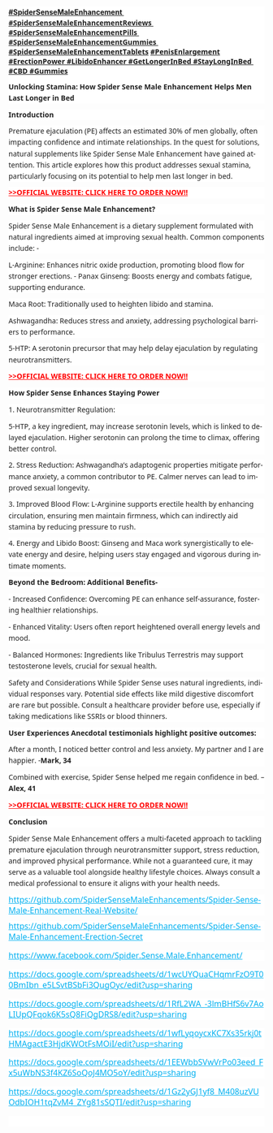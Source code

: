 <div class="OutlineElement Ltr SCXW40538701 BCX0" style="-webkit-tap-highlight-color: transparent; -webkit-user-drag: none; background-color: white; clear: both; cursor: text; direction: ltr; margin: 0px; overflow: visible; padding: 0px; position: relative; user-select: text;"><p class="Paragraph SCXW40538701 BCX0" lang="EN-US" paraeid="{ca83e0a1-eaab-4c2b-ada1-4eb9502067ab}{122}" paraid="1406173578" style="-webkit-tap-highlight-color: transparent; -webkit-user-drag: none; background-color: transparent; font-kerning: none; margin: 0px 0px 10.6667px; overflow-wrap: break-word; padding: 0px; user-select: text; vertical-align: baseline;" xml:lang="EN-US"><span class="TextRun SCXW40538701 BCX0" data-contrast="none" face="Segoe UI, Segoe UI Web, Arial, Verdana, sans-serif" lang="EN-US" style="-webkit-tap-highlight-color: transparent; -webkit-user-drag: none; color: #212121; font-size: 14px; font-variant-alternates: normal; font-variant-east-asian: normal; font-variant-emoji: normal; font-variant-numeric: normal; font-variant-position: normal; line-height: 22.0875px; margin: 0px; padding: 0px; user-select: text; white-space-collapse: preserve;" xml:lang="EN-US"><b><a href="https://getnitricboost.me/?aff_id=8759&amp;subid=git">#SpiderSenseMaleEnhancement </a></b></span><a href="https://www.facebook.com/Spider.Sense.Male.Enhancement/"><b style="color: #212121; font-family: &quot;Segoe UI&quot;, &quot;Segoe UI Web&quot;, Arial, Verdana, sans-serif; font-size: 14px; white-space-collapse: preserve;">#SpiderSenseMaleEnhancementReviews </b><b style="color: #212121; font-family: &quot;Segoe UI&quot;, &quot;Segoe UI Web&quot;, Arial, Verdana, sans-serif; font-size: 14px; white-space-collapse: preserve;">#SpiderSenseMaleEnhancementPills </b><b style="color: #212121; font-family: &quot;Segoe UI&quot;, &quot;Segoe UI Web&quot;, Arial, Verdana, sans-serif; font-size: 14px; white-space-collapse: preserve;">#SpiderSenseMaleEnhancementGummies </b></a><b style="color: #212121; font-family: &quot;Segoe UI&quot;, &quot;Segoe UI Web&quot;, Arial, Verdana, sans-serif; font-size: 14px; white-space-collapse: preserve;"><a href="https://www.facebook.com/Spider.Sense.Male.Enhancement/">#SpiderSenseMaleEnhancementTablets</a> </b><b style="color: #212121; font-family: &quot;Segoe UI&quot;, &quot;Segoe UI Web&quot;, Arial, Verdana, sans-serif; font-size: 14px; white-space-collapse: preserve;"><a href="https://github.com/SpiderSenseMaleEnhancements/Spider-Sense-Male-Enhancement-Real-Website/">#PenisEnlargement</a> <a href="https://www.facebook.com/Spider.Sense.Male.Enhancement/">#ErectionPower #LibidoEnhancer #GetLongerInBed #StayLongInBed #CBD #Gummies</a></b></p><p class="Paragraph SCXW40538701 BCX0" lang="EN-US" paraeid="{ca83e0a1-eaab-4c2b-ada1-4eb9502067ab}{122}" paraid="1406173578" style="-webkit-tap-highlight-color: transparent; -webkit-user-drag: none; background-color: transparent; color: windowtext; font-family: &quot;Segoe UI&quot;, &quot;Segoe UI Web&quot;, Arial, Verdana, sans-serif; font-kerning: none; font-size: 12px; margin: 0px 0px 10.6667px; overflow-wrap: break-word; padding: 0px; user-select: text; vertical-align: baseline; white-space-collapse: preserve;" xml:lang="EN-US"><b><span class="TextRun SCXW40538701 BCX0" data-contrast="none" face="&quot;Segoe UI Semibold&quot;, &quot;Segoe UI Semibold_EmbeddedFont&quot;, &quot;Segoe UI Semibold_MSFontService&quot;, sans-serif" lang="EN-US" style="-webkit-tap-highlight-color: transparent; -webkit-user-drag: none; color: #212121; font-size: 10.5pt; font-variant-alternates: normal; font-variant-east-asian: normal; font-variant-emoji: normal; font-variant-numeric: normal; font-variant-position: normal; line-height: 22.0875px; margin: 0px; padding: 0px; user-select: text;" xml:lang="EN-US">Unlocking Stamina: How Spider Sense Male Enhancement Helps Men Last Longer in Bed</span><span class="EOP SCXW40538701 BCX0" data-ccp-props="{}" face="&quot;Segoe UI Semibold&quot;, &quot;Segoe UI Semibold_EmbeddedFont&quot;, &quot;Segoe UI Semibold_MSFontService&quot;, sans-serif" style="-webkit-tap-highlight-color: transparent; -webkit-user-drag: none; color: #212121; font-size: 10.5pt; line-height: 22.0875px; margin: 0px; padding: 0px; user-select: text;">&nbsp;</span></b></p></div><div class="OutlineElement Ltr SCXW40538701 BCX0" style="-webkit-tap-highlight-color: transparent; -webkit-user-drag: none; background-color: white; clear: both; cursor: text; direction: ltr; font-family: &quot;Segoe UI&quot;, &quot;Segoe UI Web&quot;, Arial, Verdana, sans-serif; font-size: 12px; margin: 0px; overflow: visible; padding: 0px; position: relative; user-select: text;"><p class="Paragraph SCXW40538701 BCX0" lang="EN-US" paraeid="{ca83e0a1-eaab-4c2b-ada1-4eb9502067ab}{150}" paraid="2042982830" style="-webkit-tap-highlight-color: transparent; -webkit-user-drag: none; background-color: transparent; color: windowtext; font-kerning: none; margin: 0px 0px 10.6667px; overflow-wrap: break-word; padding: 0px; user-select: text; vertical-align: baseline; white-space-collapse: preserve;" xml:lang="EN-US"><b><span class="TextRun SCXW40538701 BCX0" data-contrast="none" face="&quot;Segoe UI Semibold&quot;, &quot;Segoe UI Semibold_EmbeddedFont&quot;, &quot;Segoe UI Semibold_MSFontService&quot;, sans-serif" lang="EN-US" style="-webkit-tap-highlight-color: transparent; -webkit-user-drag: none; color: #212121; font-size: 10.5pt; font-variant-alternates: normal; font-variant-east-asian: normal; font-variant-emoji: normal; font-variant-numeric: normal; font-variant-position: normal; line-height: 22.0875px; margin: 0px; padding: 0px; user-select: text;" xml:lang="EN-US">Introduction</span><span class="EOP SCXW40538701 BCX0" data-ccp-props="{}" face="&quot;Segoe UI Semibold&quot;, &quot;Segoe UI Semibold_EmbeddedFont&quot;, &quot;Segoe UI Semibold_MSFontService&quot;, sans-serif" style="-webkit-tap-highlight-color: transparent; -webkit-user-drag: none; color: #212121; font-size: 10.5pt; line-height: 22.0875px; margin: 0px; padding: 0px; user-select: text;">&nbsp;</span></b></p></div><div class="OutlineElement Ltr SCXW40538701 BCX0" style="-webkit-tap-highlight-color: transparent; -webkit-user-drag: none; background-color: white; clear: both; cursor: text; direction: ltr; font-family: &quot;Segoe UI&quot;, &quot;Segoe UI Web&quot;, Arial, Verdana, sans-serif; font-size: 12px; margin: 0px; overflow: visible; padding: 0px; position: relative; user-select: text;"><p class="Paragraph SCXW40538701 BCX0" lang="EN-US" paraeid="{ca83e0a1-eaab-4c2b-ada1-4eb9502067ab}{160}" paraid="1279808574" style="-webkit-tap-highlight-color: transparent; -webkit-user-drag: none; background-color: transparent; color: windowtext; font-kerning: none; margin: 0px 0px 10.6667px; overflow-wrap: break-word; padding: 0px; user-select: text; vertical-align: baseline; white-space-collapse: preserve;" xml:lang="EN-US"><span class="TextRun SCXW40538701 BCX0" data-contrast="none" face="&quot;Segoe UI Regular&quot;, &quot;Segoe UI Regular_EmbeddedFont&quot;, sans-serif" lang="EN-US" style="-webkit-tap-highlight-color: transparent; -webkit-user-drag: none; color: #212121; font-size: 10.5pt; font-variant-alternates: normal; font-variant-east-asian: normal; font-variant-emoji: normal; font-variant-numeric: normal; font-variant-position: normal; line-height: 22.0875px; margin: 0px; padding: 0px; user-select: text;" xml:lang="EN-US">Premature ejaculation (PE) affects an estimated 30% of men globally, often impacting confidence and intimate relationships. In the quest for solutions, natural supplements like </span><span class="TextRun SCXW40538701 BCX0" data-contrast="none" face="&quot;Segoe UI Semibold&quot;, &quot;Segoe UI Semibold_EmbeddedFont&quot;, &quot;Segoe UI Semibold_MSFontService&quot;, sans-serif" lang="EN-US" style="-webkit-tap-highlight-color: transparent; -webkit-user-drag: none; color: #212121; font-size: 10.5pt; font-variant-alternates: normal; font-variant-east-asian: normal; font-variant-emoji: normal; font-variant-numeric: normal; font-variant-position: normal; line-height: 22.0875px; margin: 0px; padding: 0px; user-select: text;" xml:lang="EN-US">Spider Sense Male Enhancement</span><span class="TextRun SCXW40538701 BCX0" data-contrast="none" face="&quot;Segoe UI Regular&quot;, &quot;Segoe UI Regular_EmbeddedFont&quot;, sans-serif" lang="EN-US" style="-webkit-tap-highlight-color: transparent; -webkit-user-drag: none; color: #212121; font-size: 10.5pt; font-variant-alternates: normal; font-variant-east-asian: normal; font-variant-emoji: normal; font-variant-numeric: normal; font-variant-position: normal; line-height: 22.0875px; margin: 0px; padding: 0px; user-select: text;" xml:lang="EN-US"> have gained attention. This article explores how this product addresses sexual stamina, particularly focusing on its potential to help men last longer in bed.</span><span class="EOP SCXW40538701 BCX0" data-ccp-props="{}" face="&quot;Segoe UI Regular&quot;, &quot;Segoe UI Regular_EmbeddedFont&quot;, sans-serif" style="-webkit-tap-highlight-color: transparent; -webkit-user-drag: none; color: #212121; font-size: 10.5pt; line-height: 22.0875px; margin: 0px; padding: 0px; user-select: text;">&nbsp;</span></p></div><div class="OutlineElement Ltr SCXW40538701 BCX0" style="-webkit-tap-highlight-color: transparent; -webkit-user-drag: none; background-color: white; clear: both; cursor: text; direction: ltr; font-family: &quot;Segoe UI&quot;, &quot;Segoe UI Web&quot;, Arial, Verdana, sans-serif; font-size: 12px; margin: 0px; overflow: visible; padding: 0px; position: relative; user-select: text;"><p class="Paragraph SCXW40538701 BCX0" lang="EN-US" paraeid="{8759b7b0-b4a8-4a9b-855b-a0a38f0bc632}{246}" paraid="1311348132" style="-webkit-tap-highlight-color: transparent; -webkit-user-drag: none; background-color: transparent; color: windowtext; font-kerning: none; margin: 0px 0px 10.6667px; overflow-wrap: break-word; padding: 0px; user-select: text; vertical-align: baseline; white-space-collapse: preserve;" xml:lang="EN-US"><b><span style="font-size: 10.5pt; line-height: 22.0875px;"><span class="TextRun EmptyTextRun SCXW40538701 BCX0" data-contrast="auto" face="Aptos, Aptos_EmbeddedFont, Aptos_MSFontService, sans-serif" lang="EN-US" style="-webkit-tap-highlight-color: transparent; -webkit-user-drag: none; font-size: 10.5pt; font-variant-ligatures: none; line-height: 22.0875px; margin: 0px; padding: 0px; user-select: text;" xml:lang="EN-US"></span></span><a class="Hyperlink SCXW40538701 BCX0" href="https://getnitricboost.me/?aff_id=8759&amp;subid=git" rel="noreferrer noopener" style="-webkit-tap-highlight-color: transparent; -webkit-user-drag: none; margin: 0px; padding: 0px; text-decoration-line: none; user-select: text;" target="_blank"><span class="TextRun Underlined SCXW40538701 BCX0" data-contrast="none" face="&quot;Segoe UI Regular&quot;, &quot;Segoe UI Regular_EmbeddedFont&quot;, sans-serif" lang="EN-US" style="-webkit-tap-highlight-color: transparent; -webkit-user-drag: none; color: red; font-size: 10.5pt; font-variant-alternates: normal; font-variant-east-asian: normal; font-variant-emoji: normal; font-variant-numeric: normal; font-variant-position: normal; line-height: 22.0875px; margin: 0px; padding: 0px; text-decoration-line: underline; user-select: text;" xml:lang="EN-US"><span class="NormalTextRun SCXW40538701 BCX0" data-ccp-charstyle="Hyperlink" style="-webkit-tap-highlight-color: transparent; -webkit-user-drag: none; margin: 0px; padding: 0px; user-select: text;">&gt;&gt;OFFICIAL WEBSITE: CLICK HERE TO ORDER NOW!!</span></span></a><span style="font-size: 10.5pt; line-height: 22.0875px;"><span class="TextRun EmptyTextRun SCXW40538701 BCX0" data-contrast="none" face="&quot;Segoe UI Regular&quot;, &quot;Segoe UI Regular_EmbeddedFont&quot;, sans-serif" lang="EN-US" style="-webkit-tap-highlight-color: transparent; -webkit-user-drag: none; color: red; font-size: 10.5pt; font-variant-alternates: normal; font-variant-east-asian: normal; font-variant-emoji: normal; font-variant-numeric: normal; font-variant-position: normal; line-height: 22.0875px; margin: 0px; padding: 0px; user-select: text;" xml:lang="EN-US"></span></span><span class="EOP SCXW40538701 BCX0" data-ccp-props="{}" face="&quot;Segoe UI Regular&quot;, &quot;Segoe UI Regular_EmbeddedFont&quot;, sans-serif" style="-webkit-tap-highlight-color: transparent; -webkit-user-drag: none; color: red; font-size: 10.5pt; line-height: 22.0875px; margin: 0px; padding: 0px; user-select: text;">&nbsp;</span></b></p></div><div class="OutlineElement Ltr SCXW40538701 BCX0" style="-webkit-tap-highlight-color: transparent; -webkit-user-drag: none; background-color: white; clear: both; cursor: text; direction: ltr; font-family: &quot;Segoe UI&quot;, &quot;Segoe UI Web&quot;, Arial, Verdana, sans-serif; font-size: 12px; margin: 0px; overflow: visible; padding: 0px; position: relative; user-select: text;"><p class="Paragraph SCXW40538701 BCX0" lang="EN-US" paraeid="{ca83e0a1-eaab-4c2b-ada1-4eb9502067ab}{199}" paraid="1321838256" style="-webkit-tap-highlight-color: transparent; -webkit-user-drag: none; background-color: transparent; color: windowtext; font-kerning: none; margin: 0px 0px 10.6667px; overflow-wrap: break-word; padding: 0px; user-select: text; vertical-align: baseline; white-space-collapse: preserve;" xml:lang="EN-US"><b><span class="TextRun SCXW40538701 BCX0" data-contrast="none" face="&quot;Segoe UI Semibold&quot;, &quot;Segoe UI Semibold_EmbeddedFont&quot;, &quot;Segoe UI Semibold_MSFontService&quot;, sans-serif" lang="EN-US" style="-webkit-tap-highlight-color: transparent; -webkit-user-drag: none; color: #212121; font-size: 10.5pt; font-variant-alternates: normal; font-variant-east-asian: normal; font-variant-emoji: normal; font-variant-numeric: normal; font-variant-position: normal; line-height: 22.0875px; margin: 0px; padding: 0px; user-select: text;" xml:lang="EN-US">What is Spider Sense Male Enhancement?</span><span class="EOP SCXW40538701 BCX0" data-ccp-props="{}" face="&quot;Segoe UI Semibold&quot;, &quot;Segoe UI Semibold_EmbeddedFont&quot;, &quot;Segoe UI Semibold_MSFontService&quot;, sans-serif" style="-webkit-tap-highlight-color: transparent; -webkit-user-drag: none; color: #212121; font-size: 10.5pt; line-height: 22.0875px; margin: 0px; padding: 0px; user-select: text;">&nbsp;</span></b></p></div><div class="OutlineElement Ltr SCXW40538701 BCX0" style="-webkit-tap-highlight-color: transparent; -webkit-user-drag: none; background-color: white; clear: both; cursor: text; direction: ltr; font-family: &quot;Segoe UI&quot;, &quot;Segoe UI Web&quot;, Arial, Verdana, sans-serif; font-size: 12px; margin: 0px; overflow: visible; padding: 0px; position: relative; user-select: text;"><p class="Paragraph SCXW40538701 BCX0" lang="EN-US" paraeid="{ca83e0a1-eaab-4c2b-ada1-4eb9502067ab}{221}" paraid="11230288" style="-webkit-tap-highlight-color: transparent; -webkit-user-drag: none; background-color: transparent; color: windowtext; font-kerning: none; margin: 0px 0px 10.6667px; overflow-wrap: break-word; padding: 0px; user-select: text; vertical-align: baseline; white-space-collapse: preserve;" xml:lang="EN-US"><span class="TextRun SCXW40538701 BCX0" data-contrast="none" face="&quot;Segoe UI Regular&quot;, &quot;Segoe UI Regular_EmbeddedFont&quot;, sans-serif" lang="EN-US" style="-webkit-tap-highlight-color: transparent; -webkit-user-drag: none; color: #212121; font-size: 10.5pt; font-variant-alternates: normal; font-variant-east-asian: normal; font-variant-emoji: normal; font-variant-numeric: normal; font-variant-position: normal; line-height: 22.0875px; margin: 0px; padding: 0px; user-select: text;" xml:lang="EN-US">Spider Sense Male Enhancement is a dietary supplement formulated with natural ingredients aimed at improving sexual health. Common components include: - </span><span class="EOP SCXW40538701 BCX0" data-ccp-props="{}" face="&quot;Segoe UI Regular&quot;, &quot;Segoe UI Regular_EmbeddedFont&quot;, sans-serif" style="-webkit-tap-highlight-color: transparent; -webkit-user-drag: none; color: #212121; font-size: 10.5pt; line-height: 22.0875px; margin: 0px; padding: 0px; user-select: text;">&nbsp;</span></p></div><div class="OutlineElement Ltr SCXW40538701 BCX0" style="-webkit-tap-highlight-color: transparent; -webkit-user-drag: none; background-color: white; clear: both; cursor: text; direction: ltr; font-family: &quot;Segoe UI&quot;, &quot;Segoe UI Web&quot;, Arial, Verdana, sans-serif; font-size: 12px; margin: 0px; overflow: visible; padding: 0px; position: relative; user-select: text;"><p class="Paragraph SCXW40538701 BCX0" lang="EN-US" paraeid="{ca83e0a1-eaab-4c2b-ada1-4eb9502067ab}{232}" paraid="1019906590" style="-webkit-tap-highlight-color: transparent; -webkit-user-drag: none; background-color: transparent; color: windowtext; font-kerning: none; margin: 0px 0px 10.6667px; overflow-wrap: break-word; padding: 0px; user-select: text; vertical-align: baseline; white-space-collapse: preserve;" xml:lang="EN-US"><span class="TextRun SCXW40538701 BCX0" data-contrast="none" face="&quot;Segoe UI Regular&quot;, &quot;Segoe UI Regular_EmbeddedFont&quot;, sans-serif" lang="EN-US" style="-webkit-tap-highlight-color: transparent; -webkit-user-drag: none; color: #212121; font-size: 10.5pt; font-variant-alternates: normal; font-variant-east-asian: normal; font-variant-emoji: normal; font-variant-numeric: normal; font-variant-position: normal; line-height: 22.0875px; margin: 0px; padding: 0px; user-select: text;" xml:lang="EN-US">L-Arginine: Enhances nitric oxide production, promoting blood flow for stronger erections. - Panax Ginseng: Boosts energy and combats fatigue, supporting endurance. </span><span class="EOP SCXW40538701 BCX0" data-ccp-props="{}" face="&quot;Segoe UI Regular&quot;, &quot;Segoe UI Regular_EmbeddedFont&quot;, sans-serif" style="-webkit-tap-highlight-color: transparent; -webkit-user-drag: none; color: #212121; font-size: 10.5pt; line-height: 22.0875px; margin: 0px; padding: 0px; user-select: text;">&nbsp;</span></p></div><div class="OutlineElement Ltr SCXW40538701 BCX0" style="-webkit-tap-highlight-color: transparent; -webkit-user-drag: none; background-color: white; clear: both; cursor: text; direction: ltr; font-family: &quot;Segoe UI&quot;, &quot;Segoe UI Web&quot;, Arial, Verdana, sans-serif; font-size: 12px; margin: 0px; overflow: visible; padding: 0px; position: relative; user-select: text;"><p class="Paragraph SCXW40538701 BCX0" lang="EN-US" paraeid="{ca83e0a1-eaab-4c2b-ada1-4eb9502067ab}{242}" paraid="648519338" style="-webkit-tap-highlight-color: transparent; -webkit-user-drag: none; background-color: transparent; color: windowtext; font-kerning: none; margin: 0px 0px 10.6667px; overflow-wrap: break-word; padding: 0px; user-select: text; vertical-align: baseline; white-space-collapse: preserve;" xml:lang="EN-US"><span class="TextRun SCXW40538701 BCX0" data-contrast="none" face="&quot;Segoe UI Regular&quot;, &quot;Segoe UI Regular_EmbeddedFont&quot;, sans-serif" lang="EN-US" style="-webkit-tap-highlight-color: transparent; -webkit-user-drag: none; color: #212121; font-size: 10.5pt; font-variant-alternates: normal; font-variant-east-asian: normal; font-variant-emoji: normal; font-variant-numeric: normal; font-variant-position: normal; line-height: 22.0875px; margin: 0px; padding: 0px; user-select: text;" xml:lang="EN-US">Maca Root: Traditionally used to heighten libido and stamina. </span><span class="EOP SCXW40538701 BCX0" data-ccp-props="{}" face="&quot;Segoe UI Regular&quot;, &quot;Segoe UI Regular_EmbeddedFont&quot;, sans-serif" style="-webkit-tap-highlight-color: transparent; -webkit-user-drag: none; color: #212121; font-size: 10.5pt; line-height: 22.0875px; margin: 0px; padding: 0px; user-select: text;">&nbsp;</span></p></div><div class="OutlineElement Ltr SCXW40538701 BCX0" style="-webkit-tap-highlight-color: transparent; -webkit-user-drag: none; background-color: white; clear: both; cursor: text; direction: ltr; font-family: &quot;Segoe UI&quot;, &quot;Segoe UI Web&quot;, Arial, Verdana, sans-serif; font-size: 12px; margin: 0px; overflow: visible; padding: 0px; position: relative; user-select: text;"><p class="Paragraph SCXW40538701 BCX0" lang="EN-US" paraeid="{ca83e0a1-eaab-4c2b-ada1-4eb9502067ab}{252}" paraid="9106063" style="-webkit-tap-highlight-color: transparent; -webkit-user-drag: none; background-color: transparent; color: windowtext; font-kerning: none; margin: 0px 0px 10.6667px; overflow-wrap: break-word; padding: 0px; user-select: text; vertical-align: baseline; white-space-collapse: preserve;" xml:lang="EN-US"><span class="TextRun SCXW40538701 BCX0" data-contrast="none" face="&quot;Segoe UI Regular&quot;, &quot;Segoe UI Regular_EmbeddedFont&quot;, sans-serif" lang="EN-US" style="-webkit-tap-highlight-color: transparent; -webkit-user-drag: none; color: #212121; font-size: 10.5pt; font-variant-alternates: normal; font-variant-east-asian: normal; font-variant-emoji: normal; font-variant-numeric: normal; font-variant-position: normal; line-height: 22.0875px; margin: 0px; padding: 0px; user-select: text;" xml:lang="EN-US">Ashwagandha: Reduces stress and anxiety, addressing psychological barriers to performance. </span><span class="EOP SCXW40538701 BCX0" data-ccp-props="{}" face="&quot;Segoe UI Regular&quot;, &quot;Segoe UI Regular_EmbeddedFont&quot;, sans-serif" style="-webkit-tap-highlight-color: transparent; -webkit-user-drag: none; color: #212121; font-size: 10.5pt; line-height: 22.0875px; margin: 0px; padding: 0px; user-select: text;">&nbsp;</span></p></div><div class="OutlineElement Ltr SCXW40538701 BCX0" style="-webkit-tap-highlight-color: transparent; -webkit-user-drag: none; background-color: white; clear: both; cursor: text; direction: ltr; font-family: &quot;Segoe UI&quot;, &quot;Segoe UI Web&quot;, Arial, Verdana, sans-serif; font-size: 12px; margin: 0px; overflow: visible; padding: 0px; position: relative; user-select: text;"><p class="Paragraph SCXW40538701 BCX0" lang="EN-US" paraeid="{aa67c1e5-eef0-4ccc-b182-a8e9436586eb}{7}" paraid="467989814" style="-webkit-tap-highlight-color: transparent; -webkit-user-drag: none; background-color: transparent; color: windowtext; font-kerning: none; margin: 0px 0px 10.6667px; overflow-wrap: break-word; padding: 0px; user-select: text; vertical-align: baseline; white-space-collapse: preserve;" xml:lang="EN-US"><span class="TextRun SCXW40538701 BCX0" data-contrast="none" face="&quot;Segoe UI Regular&quot;, &quot;Segoe UI Regular_EmbeddedFont&quot;, sans-serif" lang="EN-US" style="-webkit-tap-highlight-color: transparent; -webkit-user-drag: none; color: #212121; font-size: 10.5pt; font-variant-alternates: normal; font-variant-east-asian: normal; font-variant-emoji: normal; font-variant-numeric: normal; font-variant-position: normal; line-height: 22.0875px; margin: 0px; padding: 0px; user-select: text;" xml:lang="EN-US">5-HTP: A serotonin precursor that may help delay ejaculation by regulating neurotransmitters. </span><span class="EOP SCXW40538701 BCX0" data-ccp-props="{}" face="&quot;Segoe UI Regular&quot;, &quot;Segoe UI Regular_EmbeddedFont&quot;, sans-serif" style="-webkit-tap-highlight-color: transparent; -webkit-user-drag: none; color: #212121; font-size: 10.5pt; line-height: 22.0875px; margin: 0px; padding: 0px; user-select: text;">&nbsp;</span></p></div><div class="OutlineElement Ltr SCXW40538701 BCX0" style="-webkit-tap-highlight-color: transparent; -webkit-user-drag: none; background-color: white; clear: both; cursor: text; direction: ltr; font-family: &quot;Segoe UI&quot;, &quot;Segoe UI Web&quot;, Arial, Verdana, sans-serif; font-size: 12px; margin: 0px; overflow: visible; padding: 0px; position: relative; user-select: text;"><p class="Paragraph SCXW40538701 BCX0" lang="EN-US" paraeid="{ce11e3fd-0316-4424-afad-23ea5f5432e2}{65}" paraid="425673462" style="-webkit-tap-highlight-color: transparent; -webkit-user-drag: none; background-color: transparent; color: windowtext; font-kerning: none; margin: 0px 0px 10.6667px; overflow-wrap: break-word; padding: 0px; user-select: text; vertical-align: baseline; white-space-collapse: preserve;" xml:lang="EN-US"><b><span style="font-size: 10.5pt; line-height: 22.0875px;"><span class="TextRun EmptyTextRun SCXW40538701 BCX0" data-contrast="auto" face="Aptos, Aptos_EmbeddedFont, Aptos_MSFontService, sans-serif" lang="EN-US" style="-webkit-tap-highlight-color: transparent; -webkit-user-drag: none; font-size: 10.5pt; font-variant-ligatures: none; line-height: 22.0875px; margin: 0px; padding: 0px; user-select: text;" xml:lang="EN-US"></span></span><a class="Hyperlink SCXW40538701 BCX0" href="https://getnitricboost.me/?aff_id=8759&amp;subid=git" rel="noreferrer noopener" style="-webkit-tap-highlight-color: transparent; -webkit-user-drag: none; margin: 0px; padding: 0px; text-decoration-line: none; user-select: text;" target="_blank"><span class="TextRun Underlined SCXW40538701 BCX0" data-contrast="none" face="&quot;Segoe UI Regular&quot;, &quot;Segoe UI Regular_EmbeddedFont&quot;, sans-serif" lang="EN-US" style="-webkit-tap-highlight-color: transparent; -webkit-user-drag: none; color: red; font-size: 10.5pt; font-variant-alternates: normal; font-variant-east-asian: normal; font-variant-emoji: normal; font-variant-numeric: normal; font-variant-position: normal; line-height: 22.0875px; margin: 0px; padding: 0px; text-decoration-line: underline; user-select: text;" xml:lang="EN-US"><span class="NormalTextRun SCXW40538701 BCX0" data-ccp-charstyle="Hyperlink" style="-webkit-tap-highlight-color: transparent; -webkit-user-drag: none; margin: 0px; padding: 0px; user-select: text;">&gt;&gt;OFFICIAL WEBSITE: CLICK HERE TO ORDER NOW!!</span></span></a><span style="font-size: 10.5pt; line-height: 22.0875px;"><span class="TextRun EmptyTextRun SCXW40538701 BCX0" data-contrast="none" face="&quot;Segoe UI Regular&quot;, &quot;Segoe UI Regular_EmbeddedFont&quot;, sans-serif" lang="EN-US" style="-webkit-tap-highlight-color: transparent; -webkit-user-drag: none; color: red; font-size: 10.5pt; font-variant-alternates: normal; font-variant-east-asian: normal; font-variant-emoji: normal; font-variant-numeric: normal; font-variant-position: normal; line-height: 22.0875px; margin: 0px; padding: 0px; user-select: text;" xml:lang="EN-US"></span></span><span class="EOP SCXW40538701 BCX0" data-ccp-props="{}" face="&quot;Segoe UI Regular&quot;, &quot;Segoe UI Regular_EmbeddedFont&quot;, sans-serif" style="-webkit-tap-highlight-color: transparent; -webkit-user-drag: none; color: red; font-size: 10.5pt; line-height: 22.0875px; margin: 0px; padding: 0px; user-select: text;">&nbsp;</span></b></p></div><div class="OutlineElement Ltr SCXW40538701 BCX0" style="-webkit-tap-highlight-color: transparent; -webkit-user-drag: none; background-color: white; clear: both; cursor: text; direction: ltr; font-family: &quot;Segoe UI&quot;, &quot;Segoe UI Web&quot;, Arial, Verdana, sans-serif; font-size: 12px; margin: 0px; overflow: visible; padding: 0px; position: relative; user-select: text;"><p class="Paragraph SCXW40538701 BCX0" lang="EN-US" paraeid="{aa67c1e5-eef0-4ccc-b182-a8e9436586eb}{118}" paraid="374585021" style="-webkit-tap-highlight-color: transparent; -webkit-user-drag: none; background-color: transparent; color: windowtext; font-kerning: none; margin: 0px 0px 10.6667px; overflow-wrap: break-word; padding: 0px; user-select: text; vertical-align: baseline; white-space-collapse: preserve;" xml:lang="EN-US"><b><span class="TextRun SCXW40538701 BCX0" data-contrast="none" face="&quot;Segoe UI Semibold&quot;, &quot;Segoe UI Semibold_EmbeddedFont&quot;, &quot;Segoe UI Semibold_MSFontService&quot;, sans-serif" lang="EN-US" style="-webkit-tap-highlight-color: transparent; -webkit-user-drag: none; color: #212121; font-size: 10.5pt; font-variant-alternates: normal; font-variant-east-asian: normal; font-variant-emoji: normal; font-variant-numeric: normal; font-variant-position: normal; line-height: 22.0875px; margin: 0px; padding: 0px; user-select: text;" xml:lang="EN-US">How Spider Sense Enhances Staying Power</span><span class="EOP SCXW40538701 BCX0" data-ccp-props="{}" face="&quot;Segoe UI Semibold&quot;, &quot;Segoe UI Semibold_EmbeddedFont&quot;, &quot;Segoe UI Semibold_MSFontService&quot;, sans-serif" style="-webkit-tap-highlight-color: transparent; -webkit-user-drag: none; color: #212121; font-size: 10.5pt; line-height: 22.0875px; margin: 0px; padding: 0px; user-select: text;">&nbsp;</span></b></p></div><div class="OutlineElement Ltr SCXW40538701 BCX0" style="-webkit-tap-highlight-color: transparent; -webkit-user-drag: none; background-color: white; clear: both; cursor: text; direction: ltr; font-family: &quot;Segoe UI&quot;, &quot;Segoe UI Web&quot;, Arial, Verdana, sans-serif; font-size: 12px; margin: 0px; overflow: visible; padding: 0px; position: relative; user-select: text;"><p class="Paragraph SCXW40538701 BCX0" lang="EN-US" paraeid="{aa67c1e5-eef0-4ccc-b182-a8e9436586eb}{140}" paraid="1442269488" style="-webkit-tap-highlight-color: transparent; -webkit-user-drag: none; background-color: transparent; color: windowtext; font-kerning: none; margin: 0px 0px 10.6667px; overflow-wrap: break-word; padding: 0px; user-select: text; vertical-align: baseline; white-space-collapse: preserve;" xml:lang="EN-US"><span class="TextRun SCXW40538701 BCX0" data-contrast="none" face="&quot;Segoe UI Regular&quot;, &quot;Segoe UI Regular_EmbeddedFont&quot;, sans-serif" lang="EN-US" style="-webkit-tap-highlight-color: transparent; -webkit-user-drag: none; color: #212121; font-size: 10.5pt; font-variant-alternates: normal; font-variant-east-asian: normal; font-variant-emoji: normal; font-variant-numeric: normal; font-variant-position: normal; line-height: 22.0875px; margin: 0px; padding: 0px; user-select: text;" xml:lang="EN-US">1. Neurotransmitter Regulation: </span><span class="EOP SCXW40538701 BCX0" data-ccp-props="{}" face="&quot;Segoe UI Regular&quot;, &quot;Segoe UI Regular_EmbeddedFont&quot;, sans-serif" style="-webkit-tap-highlight-color: transparent; -webkit-user-drag: none; color: #212121; font-size: 10.5pt; line-height: 22.0875px; margin: 0px; padding: 0px; user-select: text;">&nbsp;</span></p></div><div class="OutlineElement Ltr SCXW40538701 BCX0" style="-webkit-tap-highlight-color: transparent; -webkit-user-drag: none; background-color: white; clear: both; cursor: text; direction: ltr; font-family: &quot;Segoe UI&quot;, &quot;Segoe UI Web&quot;, Arial, Verdana, sans-serif; font-size: 12px; margin: 0px; overflow: visible; padding: 0px; position: relative; user-select: text;"><p class="Paragraph SCXW40538701 BCX0" lang="EN-US" paraeid="{aa67c1e5-eef0-4ccc-b182-a8e9436586eb}{159}" paraid="514916640" style="-webkit-tap-highlight-color: transparent; -webkit-user-drag: none; background-color: transparent; color: windowtext; font-kerning: none; margin: 0px 0px 10.6667px; overflow-wrap: break-word; padding: 0px; user-select: text; vertical-align: baseline; white-space-collapse: preserve;" xml:lang="EN-US"><span class="TextRun SCXW40538701 BCX0" data-contrast="none" face="&quot;Segoe UI Regular&quot;, &quot;Segoe UI Regular_EmbeddedFont&quot;, sans-serif" lang="EN-US" style="-webkit-tap-highlight-color: transparent; -webkit-user-drag: none; color: #212121; font-size: 10.5pt; font-variant-alternates: normal; font-variant-east-asian: normal; font-variant-emoji: normal; font-variant-numeric: normal; font-variant-position: normal; line-height: 22.0875px; margin: 0px; padding: 0px; user-select: text;" xml:lang="EN-US"><span class="NormalTextRun SCXW40538701 BCX0" style="-webkit-tap-highlight-color: transparent; -webkit-user-drag: none; margin: 0px; padding: 0px; user-select: text;">5</span><span class="NormalTextRun SCXW40538701 BCX0" style="-webkit-tap-highlight-color: transparent; -webkit-user-drag: none; margin: 0px; padding: 0px; user-select: text;">-</span><span class="NormalTextRun SCXW40538701 BCX0" style="-webkit-tap-highlight-color: transparent; -webkit-user-drag: none; margin: 0px; padding: 0px; user-select: text;">HTP, a key ingredient, may increase serotonin levels, which is linked to delayed ejaculation. Higher serotonin can prolong the time to climax, offering better control. </span></span><span class="EOP SCXW40538701 BCX0" data-ccp-props="{}" face="&quot;Segoe UI Regular&quot;, &quot;Segoe UI Regular_EmbeddedFont&quot;, sans-serif" style="-webkit-tap-highlight-color: transparent; -webkit-user-drag: none; color: #212121; font-size: 10.5pt; line-height: 22.0875px; margin: 0px; padding: 0px; user-select: text;">&nbsp;</span></p></div><div class="OutlineElement Ltr SCXW40538701 BCX0" style="-webkit-tap-highlight-color: transparent; -webkit-user-drag: none; background-color: white; clear: both; cursor: text; direction: ltr; font-family: &quot;Segoe UI&quot;, &quot;Segoe UI Web&quot;, Arial, Verdana, sans-serif; font-size: 12px; margin: 0px; overflow: visible; padding: 0px; position: relative; user-select: text;"><p class="Paragraph SCXW40538701 BCX0" lang="EN-US" paraeid="{aa67c1e5-eef0-4ccc-b182-a8e9436586eb}{182}" paraid="816316492" style="-webkit-tap-highlight-color: transparent; -webkit-user-drag: none; background-color: transparent; color: windowtext; font-kerning: none; margin: 0px 0px 10.6667px; overflow-wrap: break-word; padding: 0px; user-select: text; vertical-align: baseline; white-space-collapse: preserve;" xml:lang="EN-US"><span class="TextRun SCXW40538701 BCX0" data-contrast="none" face="&quot;Segoe UI Regular&quot;, &quot;Segoe UI Regular_EmbeddedFont&quot;, sans-serif" lang="EN-US" style="-webkit-tap-highlight-color: transparent; -webkit-user-drag: none; color: #212121; font-size: 10.5pt; font-variant-alternates: normal; font-variant-east-asian: normal; font-variant-emoji: normal; font-variant-numeric: normal; font-variant-position: normal; line-height: 22.0875px; margin: 0px; padding: 0px; user-select: text;" xml:lang="EN-US">2. Stress Reduction: Ashwagandha’s adaptogenic properties mitigate performance anxiety, a common contributor to PE. Calmer nerves can lead to improved sexual longevity. </span><span class="EOP SCXW40538701 BCX0" data-ccp-props="{}" face="&quot;Segoe UI Regular&quot;, &quot;Segoe UI Regular_EmbeddedFont&quot;, sans-serif" style="-webkit-tap-highlight-color: transparent; -webkit-user-drag: none; color: #212121; font-size: 10.5pt; line-height: 22.0875px; margin: 0px; padding: 0px; user-select: text;">&nbsp;</span></p></div><div class="OutlineElement Ltr SCXW40538701 BCX0" style="-webkit-tap-highlight-color: transparent; -webkit-user-drag: none; background-color: white; clear: both; cursor: text; direction: ltr; font-family: &quot;Segoe UI&quot;, &quot;Segoe UI Web&quot;, Arial, Verdana, sans-serif; font-size: 12px; margin: 0px; overflow: visible; padding: 0px; position: relative; user-select: text;"><p class="Paragraph SCXW40538701 BCX0" lang="EN-US" paraeid="{12760f7e-78d5-49fc-88c6-78a4397668f9}{25}" paraid="252302496" style="-webkit-tap-highlight-color: transparent; -webkit-user-drag: none; background-color: transparent; color: windowtext; font-kerning: none; margin: 0px 0px 10.6667px; overflow-wrap: break-word; padding: 0px; user-select: text; vertical-align: baseline; white-space-collapse: preserve;" xml:lang="EN-US"><span class="TextRun SCXW40538701 BCX0" data-contrast="none" face="&quot;Segoe UI Regular&quot;, &quot;Segoe UI Regular_EmbeddedFont&quot;, sans-serif" lang="EN-US" style="-webkit-tap-highlight-color: transparent; -webkit-user-drag: none; color: #212121; font-size: 10.5pt; font-variant-alternates: normal; font-variant-east-asian: normal; font-variant-emoji: normal; font-variant-numeric: normal; font-variant-position: normal; line-height: 22.0875px; margin: 0px; padding: 0px; user-select: text;" xml:lang="EN-US">3. Improved Blood Flow: L-Arginine supports erectile health by enhancing circulation, ensuring men maintain firmness, which can indirectly aid stamina by reducing pressure to rush. </span><span class="EOP SCXW40538701 BCX0" data-ccp-props="{}" face="&quot;Segoe UI Regular&quot;, &quot;Segoe UI Regular_EmbeddedFont&quot;, sans-serif" style="-webkit-tap-highlight-color: transparent; -webkit-user-drag: none; color: #212121; font-size: 10.5pt; line-height: 22.0875px; margin: 0px; padding: 0px; user-select: text;">&nbsp;</span></p></div><div class="OutlineElement Ltr SCXW40538701 BCX0" style="-webkit-tap-highlight-color: transparent; -webkit-user-drag: none; background-color: white; clear: both; cursor: text; direction: ltr; font-family: &quot;Segoe UI&quot;, &quot;Segoe UI Web&quot;, Arial, Verdana, sans-serif; font-size: 12px; margin: 0px; overflow: visible; padding: 0px; position: relative; user-select: text;"><p class="Paragraph SCXW40538701 BCX0" lang="EN-US" paraeid="{aa67c1e5-eef0-4ccc-b182-a8e9436586eb}{215}" paraid="41207326" style="-webkit-tap-highlight-color: transparent; -webkit-user-drag: none; background-color: transparent; color: windowtext; font-kerning: none; margin: 0px 0px 10.6667px; overflow-wrap: break-word; padding: 0px; user-select: text; vertical-align: baseline; white-space-collapse: preserve;" xml:lang="EN-US"><span class="TextRun SCXW40538701 BCX0" data-contrast="none" face="&quot;Segoe UI Regular&quot;, &quot;Segoe UI Regular_EmbeddedFont&quot;, sans-serif" lang="EN-US" style="-webkit-tap-highlight-color: transparent; -webkit-user-drag: none; color: #212121; font-size: 10.5pt; font-variant-alternates: normal; font-variant-east-asian: normal; font-variant-emoji: normal; font-variant-numeric: normal; font-variant-position: normal; line-height: 22.0875px; margin: 0px; padding: 0px; user-select: text;" xml:lang="EN-US">4. Energy and Libido Boost: Ginseng and Maca work synergistically to elevate energy and desire, helping users stay engaged and vigorous during intimate moments. </span><span class="EOP SCXW40538701 BCX0" data-ccp-props="{}" face="&quot;Segoe UI Regular&quot;, &quot;Segoe UI Regular_EmbeddedFont&quot;, sans-serif" style="-webkit-tap-highlight-color: transparent; -webkit-user-drag: none; color: #212121; font-size: 10.5pt; line-height: 22.0875px; margin: 0px; padding: 0px; user-select: text;">&nbsp;</span></p></div><div class="OutlineElement Ltr SCXW40538701 BCX0" style="-webkit-tap-highlight-color: transparent; -webkit-user-drag: none; background-color: white; clear: both; cursor: text; direction: ltr; font-family: &quot;Segoe UI&quot;, &quot;Segoe UI Web&quot;, Arial, Verdana, sans-serif; font-size: 12px; margin: 0px; overflow: visible; padding: 0px; position: relative; user-select: text;"><p class="Paragraph SCXW40538701 BCX0" lang="EN-US" paraeid="{12760f7e-78d5-49fc-88c6-78a4397668f9}{45}" paraid="665018069" style="-webkit-tap-highlight-color: transparent; -webkit-user-drag: none; background-color: transparent; color: windowtext; font-kerning: none; margin: 0px 0px 10.6667px; overflow-wrap: break-word; padding: 0px; user-select: text; vertical-align: baseline; white-space-collapse: preserve;" xml:lang="EN-US"><b><span class="TextRun SCXW40538701 BCX0" data-contrast="none" face="&quot;Segoe UI Semibold&quot;, &quot;Segoe UI Semibold_EmbeddedFont&quot;, &quot;Segoe UI Semibold_MSFontService&quot;, sans-serif" lang="EN-US" style="-webkit-tap-highlight-color: transparent; -webkit-user-drag: none; color: #212121; font-size: 10.5pt; font-variant-alternates: normal; font-variant-east-asian: normal; font-variant-emoji: normal; font-variant-numeric: normal; font-variant-position: normal; line-height: 22.0875px; margin: 0px; padding: 0px; user-select: text;" xml:lang="EN-US">Beyond the Bedroom: Additional Benefits</span><span class="TextRun SCXW40538701 BCX0" data-contrast="none" face="&quot;Segoe UI Regular&quot;, &quot;Segoe UI Regular_EmbeddedFont&quot;, sans-serif" lang="EN-US" style="-webkit-tap-highlight-color: transparent; -webkit-user-drag: none; color: #212121; font-size: 10.5pt; font-variant-alternates: normal; font-variant-east-asian: normal; font-variant-emoji: normal; font-variant-numeric: normal; font-variant-position: normal; line-height: 22.0875px; margin: 0px; padding: 0px; user-select: text;" xml:lang="EN-US">-</span><span class="EOP SCXW40538701 BCX0" data-ccp-props="{}" face="&quot;Segoe UI Regular&quot;, &quot;Segoe UI Regular_EmbeddedFont&quot;, sans-serif" style="-webkit-tap-highlight-color: transparent; -webkit-user-drag: none; color: #212121; font-size: 10.5pt; line-height: 22.0875px; margin: 0px; padding: 0px; user-select: text;">&nbsp;</span></b></p></div><div class="OutlineElement Ltr SCXW40538701 BCX0" style="-webkit-tap-highlight-color: transparent; -webkit-user-drag: none; background-color: white; clear: both; cursor: text; direction: ltr; font-family: &quot;Segoe UI&quot;, &quot;Segoe UI Web&quot;, Arial, Verdana, sans-serif; font-size: 12px; margin: 0px; overflow: visible; padding: 0px; position: relative; user-select: text;"><p class="Paragraph SCXW40538701 BCX0" lang="EN-US" paraeid="{12760f7e-78d5-49fc-88c6-78a4397668f9}{198}" paraid="913270692" style="-webkit-tap-highlight-color: transparent; -webkit-user-drag: none; background-color: transparent; color: windowtext; font-kerning: none; margin: 0px 0px 10.6667px; overflow-wrap: break-word; padding: 0px; user-select: text; vertical-align: baseline; white-space-collapse: preserve;" xml:lang="EN-US"><span class="TextRun SCXW40538701 BCX0" data-contrast="none" face="&quot;Segoe UI Regular&quot;, &quot;Segoe UI Regular_EmbeddedFont&quot;, sans-serif" lang="EN-US" style="-webkit-tap-highlight-color: transparent; -webkit-user-drag: none; color: #212121; font-size: 10.5pt; font-variant-alternates: normal; font-variant-east-asian: normal; font-variant-emoji: normal; font-variant-numeric: normal; font-variant-position: normal; line-height: 22.0875px; margin: 0px; padding: 0px; user-select: text;" xml:lang="EN-US">- Increased Confidence: Overcoming PE can enhance self-assurance, fostering healthier relationships.</span><span class="EOP SCXW40538701 BCX0" data-ccp-props="{}" face="&quot;Segoe UI Regular&quot;, &quot;Segoe UI Regular_EmbeddedFont&quot;, sans-serif" style="-webkit-tap-highlight-color: transparent; -webkit-user-drag: none; color: #212121; font-size: 10.5pt; line-height: 22.0875px; margin: 0px; padding: 0px; user-select: text;">&nbsp;</span></p></div><div class="OutlineElement Ltr SCXW40538701 BCX0" style="-webkit-tap-highlight-color: transparent; -webkit-user-drag: none; background-color: white; clear: both; cursor: text; direction: ltr; font-family: &quot;Segoe UI&quot;, &quot;Segoe UI Web&quot;, Arial, Verdana, sans-serif; font-size: 12px; margin: 0px; overflow: visible; padding: 0px; position: relative; user-select: text;"><p class="Paragraph SCXW40538701 BCX0" lang="EN-US" paraeid="{12760f7e-78d5-49fc-88c6-78a4397668f9}{123}" paraid="692464237" style="-webkit-tap-highlight-color: transparent; -webkit-user-drag: none; background-color: transparent; color: windowtext; font-kerning: none; margin: 0px 0px 10.6667px; overflow-wrap: break-word; padding: 0px; user-select: text; vertical-align: baseline; white-space-collapse: preserve;" xml:lang="EN-US"><span class="TextRun SCXW40538701 BCX0" data-contrast="none" face="&quot;Segoe UI Regular&quot;, &quot;Segoe UI Regular_EmbeddedFont&quot;, sans-serif" lang="EN-US" style="-webkit-tap-highlight-color: transparent; -webkit-user-drag: none; color: #212121; font-size: 10.5pt; font-variant-alternates: normal; font-variant-east-asian: normal; font-variant-emoji: normal; font-variant-numeric: normal; font-variant-position: normal; line-height: 22.0875px; margin: 0px; padding: 0px; user-select: text;" xml:lang="EN-US">- Enhanced Vitality: Users often report heightened overall energy levels and mood.</span><span class="EOP SCXW40538701 BCX0" data-ccp-props="{}" face="&quot;Segoe UI Regular&quot;, &quot;Segoe UI Regular_EmbeddedFont&quot;, sans-serif" style="-webkit-tap-highlight-color: transparent; -webkit-user-drag: none; color: #212121; font-size: 10.5pt; line-height: 22.0875px; margin: 0px; padding: 0px; user-select: text;">&nbsp;</span></p></div><div class="OutlineElement Ltr SCXW40538701 BCX0" style="-webkit-tap-highlight-color: transparent; -webkit-user-drag: none; background-color: white; clear: both; cursor: text; direction: ltr; font-family: &quot;Segoe UI&quot;, &quot;Segoe UI Web&quot;, Arial, Verdana, sans-serif; font-size: 12px; margin: 0px; overflow: visible; padding: 0px; position: relative; user-select: text;"><p class="Paragraph SCXW40538701 BCX0" lang="EN-US" paraeid="{12760f7e-78d5-49fc-88c6-78a4397668f9}{156}" paraid="12646805" style="-webkit-tap-highlight-color: transparent; -webkit-user-drag: none; background-color: transparent; color: windowtext; font-kerning: none; margin: 0px 0px 10.6667px; overflow-wrap: break-word; padding: 0px; user-select: text; vertical-align: baseline; white-space-collapse: preserve;" xml:lang="EN-US"><span class="TextRun SCXW40538701 BCX0" data-contrast="none" face="&quot;Segoe UI Regular&quot;, &quot;Segoe UI Regular_EmbeddedFont&quot;, sans-serif" lang="EN-US" style="-webkit-tap-highlight-color: transparent; -webkit-user-drag: none; color: #212121; font-size: 10.5pt; font-variant-alternates: normal; font-variant-east-asian: normal; font-variant-emoji: normal; font-variant-numeric: normal; font-variant-position: normal; line-height: 22.0875px; margin: 0px; padding: 0px; user-select: text;" xml:lang="EN-US">- Balanced Hormones: Ingredients like Tribulus Terrestris may support testosterone levels, crucial for sexual health. </span><span class="EOP SCXW40538701 BCX0" data-ccp-props="{}" face="&quot;Segoe UI Regular&quot;, &quot;Segoe UI Regular_EmbeddedFont&quot;, sans-serif" style="-webkit-tap-highlight-color: transparent; -webkit-user-drag: none; color: #212121; font-size: 10.5pt; line-height: 22.0875px; margin: 0px; padding: 0px; user-select: text;">&nbsp;</span></p></div><div class="OutlineElement Ltr SCXW40538701 BCX0" style="-webkit-tap-highlight-color: transparent; -webkit-user-drag: none; background-color: white; clear: both; cursor: text; direction: ltr; font-family: &quot;Segoe UI&quot;, &quot;Segoe UI Web&quot;, Arial, Verdana, sans-serif; font-size: 12px; margin: 0px; overflow: visible; padding: 0px; position: relative; user-select: text;"><p class="Paragraph SCXW40538701 BCX0" lang="EN-US" paraeid="{12760f7e-78d5-49fc-88c6-78a4397668f9}{249}" paraid="1327119590" style="-webkit-tap-highlight-color: transparent; -webkit-user-drag: none; background-color: transparent; color: windowtext; font-kerning: none; margin: 0px 0px 10.6667px; overflow-wrap: break-word; padding: 0px; user-select: text; vertical-align: baseline; white-space-collapse: preserve;" xml:lang="EN-US"><span class="TextRun SCXW40538701 BCX0" data-contrast="none" face="&quot;Segoe UI Semibold&quot;, &quot;Segoe UI Semibold_EmbeddedFont&quot;, &quot;Segoe UI Semibold_MSFontService&quot;, sans-serif" lang="EN-US" style="-webkit-tap-highlight-color: transparent; -webkit-user-drag: none; color: #212121; font-size: 10.5pt; font-variant-alternates: normal; font-variant-east-asian: normal; font-variant-emoji: normal; font-variant-numeric: normal; font-variant-position: normal; line-height: 22.0875px; margin: 0px; padding: 0px; user-select: text;" xml:lang="EN-US">Safety and Considerations </span><span class="TextRun SCXW40538701 BCX0" data-contrast="none" face="&quot;Segoe UI Regular&quot;, &quot;Segoe UI Regular_EmbeddedFont&quot;, sans-serif" lang="EN-US" style="-webkit-tap-highlight-color: transparent; -webkit-user-drag: none; color: #212121; font-size: 10.5pt; font-variant-alternates: normal; font-variant-east-asian: normal; font-variant-emoji: normal; font-variant-numeric: normal; font-variant-position: normal; line-height: 22.0875px; margin: 0px; padding: 0px; user-select: text;" xml:lang="EN-US">While Spider Sense uses natural ingredients, individual responses vary. Potential side effects like mild digestive discomfort are rare but possible. Consult a healthcare provider before use, especially if taking medications like SSRIs or blood thinners.</span><span class="EOP SCXW40538701 BCX0" data-ccp-props="{}" face="&quot;Segoe UI Regular&quot;, &quot;Segoe UI Regular_EmbeddedFont&quot;, sans-serif" style="-webkit-tap-highlight-color: transparent; -webkit-user-drag: none; color: #212121; font-size: 10.5pt; line-height: 22.0875px; margin: 0px; padding: 0px; user-select: text;">&nbsp;</span></p></div><div class="OutlineElement Ltr SCXW40538701 BCX0" style="-webkit-tap-highlight-color: transparent; -webkit-user-drag: none; background-color: white; clear: both; cursor: text; direction: ltr; font-family: &quot;Segoe UI&quot;, &quot;Segoe UI Web&quot;, Arial, Verdana, sans-serif; font-size: 12px; margin: 0px; overflow: visible; padding: 0px; position: relative; user-select: text;"><p class="Paragraph SCXW40538701 BCX0" lang="EN-US" paraeid="{8759b7b0-b4a8-4a9b-855b-a0a38f0bc632}{51}" paraid="345109198" style="-webkit-tap-highlight-color: transparent; -webkit-user-drag: none; background-color: transparent; color: windowtext; font-kerning: none; margin: 0px 0px 10.6667px; overflow-wrap: break-word; padding: 0px; user-select: text; vertical-align: baseline; white-space-collapse: preserve;" xml:lang="EN-US"><b><span class="TextRun SCXW40538701 BCX0" data-contrast="none" face="&quot;Segoe UI Semibold&quot;, &quot;Segoe UI Semibold_EmbeddedFont&quot;, &quot;Segoe UI Semibold_MSFontService&quot;, sans-serif" lang="EN-US" style="-webkit-tap-highlight-color: transparent; -webkit-user-drag: none; color: #212121; font-size: 10.5pt; font-variant-alternates: normal; font-variant-east-asian: normal; font-variant-emoji: normal; font-variant-numeric: normal; font-variant-position: normal; line-height: 22.0875px; margin: 0px; padding: 0px; user-select: text;" xml:lang="EN-US">User Experiences</span><span class="TextRun SCXW40538701 BCX0" data-contrast="none" face="&quot;Segoe UI Regular&quot;, &quot;Segoe UI Regular_EmbeddedFont&quot;, sans-serif" lang="EN-US" style="-webkit-tap-highlight-color: transparent; -webkit-user-drag: none; color: #212121; font-size: 10.5pt; font-variant-alternates: normal; font-variant-east-asian: normal; font-variant-emoji: normal; font-variant-numeric: normal; font-variant-position: normal; line-height: 22.0875px; margin: 0px; padding: 0px; user-select: text;" xml:lang="EN-US"> Anecdotal testimonials highlight positive outcomes: </span><span class="EOP SCXW40538701 BCX0" data-ccp-props="{}" face="&quot;Segoe UI Regular&quot;, &quot;Segoe UI Regular_EmbeddedFont&quot;, sans-serif" style="-webkit-tap-highlight-color: transparent; -webkit-user-drag: none; color: #212121; font-size: 10.5pt; line-height: 22.0875px; margin: 0px; padding: 0px; user-select: text;">&nbsp;</span></b></p></div><div class="OutlineElement Ltr SCXW40538701 BCX0" style="-webkit-tap-highlight-color: transparent; -webkit-user-drag: none; background-color: white; clear: both; cursor: text; direction: ltr; font-family: &quot;Segoe UI&quot;, &quot;Segoe UI Web&quot;, Arial, Verdana, sans-serif; font-size: 12px; margin: 0px; overflow: visible; padding: 0px; position: relative; user-select: text;"><p class="Paragraph SCXW40538701 BCX0" lang="EN-US" paraeid="{8759b7b0-b4a8-4a9b-855b-a0a38f0bc632}{84}" paraid="729513496" style="-webkit-tap-highlight-color: transparent; -webkit-user-drag: none; background-color: transparent; color: windowtext; font-kerning: none; margin: 0px 0px 10.6667px; overflow-wrap: break-word; padding: 0px; user-select: text; vertical-align: baseline; white-space-collapse: preserve;" xml:lang="EN-US"><span class="TextRun SCXW40538701 BCX0" data-contrast="none" face="&quot;Segoe UI Semibold&quot;, &quot;Segoe UI Semibold_EmbeddedFont&quot;, &quot;Segoe UI Semibold_MSFontService&quot;, sans-serif" lang="EN-US" style="-webkit-tap-highlight-color: transparent; -webkit-user-drag: none; color: #212121; font-size: 10.5pt; font-variant-alternates: normal; font-variant-east-asian: normal; font-variant-emoji: normal; font-variant-numeric: normal; font-variant-position: normal; line-height: 22.0875px; margin: 0px; padding: 0px; user-select: text;" xml:lang="EN-US">After a month, I noticed better control and less anxiety. My partner and I are happier.</span><span class="EOP SCXW40538701 BCX0" data-ccp-props="{}" face="&quot;Segoe UI Semibold&quot;, &quot;Segoe UI Semibold_EmbeddedFont&quot;, &quot;Segoe UI Semibold_MSFontService&quot;, sans-serif" style="-webkit-tap-highlight-color: transparent; -webkit-user-drag: none; color: #212121; font-size: 10.5pt; line-height: 22.0875px; margin: 0px; padding: 0px; user-select: text;">&nbsp;-</span><b style="background-color: transparent; color: windowtext;"><span class="TextRun SCXW40538701 BCX0" data-contrast="none" face="&quot;Segoe UI Semibold&quot;, &quot;Segoe UI Semibold_EmbeddedFont&quot;, &quot;Segoe UI Semibold_MSFontService&quot;, sans-serif" lang="EN-US" style="-webkit-tap-highlight-color: transparent; -webkit-user-drag: none; color: #212121; font-size: 10.5pt; font-variant-alternates: normal; font-variant-east-asian: normal; font-variant-emoji: normal; font-variant-numeric: normal; font-variant-position: normal; line-height: 22.0875px; margin: 0px; padding: 0px; user-select: text;" xml:lang="EN-US">Mark, 34</span><span class="TextRun SCXW40538701 BCX0" data-contrast="none" face="&quot;Segoe UI Regular&quot;, &quot;Segoe UI Regular_EmbeddedFont&quot;, sans-serif" lang="EN-US" style="-webkit-tap-highlight-color: transparent; -webkit-user-drag: none; color: #212121; font-size: 10.5pt; font-variant-alternates: normal; font-variant-east-asian: normal; font-variant-emoji: normal; font-variant-numeric: normal; font-variant-position: normal; line-height: 22.0875px; margin: 0px; padding: 0px; user-select: text;" xml:lang="EN-US"> </span><span class="EOP SCXW40538701 BCX0" data-ccp-props="{}" face="&quot;Segoe UI Regular&quot;, &quot;Segoe UI Regular_EmbeddedFont&quot;, sans-serif" style="-webkit-tap-highlight-color: transparent; -webkit-user-drag: none; color: #212121; font-size: 10.5pt; line-height: 22.0875px; margin: 0px; padding: 0px; user-select: text;">&nbsp;</span></b></p></div><div class="OutlineElement Ltr SCXW40538701 BCX0" style="-webkit-tap-highlight-color: transparent; -webkit-user-drag: none; background-color: white; clear: both; cursor: text; direction: ltr; font-family: &quot;Segoe UI&quot;, &quot;Segoe UI Web&quot;, Arial, Verdana, sans-serif; font-size: 12px; margin: 0px; overflow: visible; padding: 0px; position: relative; user-select: text;"><p class="Paragraph SCXW40538701 BCX0" lang="EN-US" paraeid="{8759b7b0-b4a8-4a9b-855b-a0a38f0bc632}{124}" paraid="1880996410" style="-webkit-tap-highlight-color: transparent; -webkit-user-drag: none; background-color: transparent; color: windowtext; font-kerning: none; margin: 0px 0px 10.6667px; overflow-wrap: break-word; padding: 0px; user-select: text; vertical-align: baseline; white-space-collapse: preserve;" xml:lang="EN-US"><span class="TextRun SCXW40538701 BCX0" data-contrast="none" face="&quot;Segoe UI Semibold&quot;, &quot;Segoe UI Semibold_EmbeddedFont&quot;, &quot;Segoe UI Semibold_MSFontService&quot;, sans-serif" lang="EN-US" style="-webkit-tap-highlight-color: transparent; -webkit-user-drag: none; color: #212121; font-size: 10.5pt; font-variant-alternates: normal; font-variant-east-asian: normal; font-variant-emoji: normal; font-variant-numeric: normal; font-variant-position: normal; line-height: 22.0875px; margin: 0px; padding: 0px; user-select: text;" xml:lang="EN-US">Combined with exercise, Spider Sense helped me regain confidence in bed. – <b>Alex, 41</b></span><span class="EOP SCXW40538701 BCX0" data-ccp-props="{}" face="&quot;Segoe UI Semibold&quot;, &quot;Segoe UI Semibold_EmbeddedFont&quot;, &quot;Segoe UI Semibold_MSFontService&quot;, sans-serif" style="-webkit-tap-highlight-color: transparent; -webkit-user-drag: none; color: #212121; font-size: 10.5pt; line-height: 22.0875px; margin: 0px; padding: 0px; user-select: text;"><b>&nbsp;</b></span></p></div><div class="OutlineElement Ltr SCXW40538701 BCX0" style="-webkit-tap-highlight-color: transparent; -webkit-user-drag: none; background-color: white; clear: both; cursor: text; direction: ltr; font-family: &quot;Segoe UI&quot;, &quot;Segoe UI Web&quot;, Arial, Verdana, sans-serif; font-size: 12px; margin: 0px; overflow: visible; padding: 0px; position: relative; user-select: text;"><p class="Paragraph SCXW40538701 BCX0" lang="EN-US" paraeid="{ce11e3fd-0316-4424-afad-23ea5f5432e2}{92}" paraid="2001429703" style="-webkit-tap-highlight-color: transparent; -webkit-user-drag: none; background-color: transparent; color: windowtext; font-kerning: none; margin: 0px 0px 10.6667px; overflow-wrap: break-word; padding: 0px; user-select: text; vertical-align: baseline; white-space-collapse: preserve;" xml:lang="EN-US"><span class="TextRun EmptyTextRun SCXW40538701 BCX0" data-contrast="auto" face="Aptos, Aptos_EmbeddedFont, Aptos_MSFontService, sans-serif" lang="EN-US" style="-webkit-tap-highlight-color: transparent; -webkit-user-drag: none; font-size: 10.5pt; font-variant-ligatures: none; line-height: 22.0875px; margin: 0px; padding: 0px; user-select: text;" xml:lang="EN-US"></span><a class="Hyperlink SCXW40538701 BCX0" href="https://getnitricboost.me/?aff_id=8759&amp;subid=git" rel="noreferrer noopener" style="-webkit-tap-highlight-color: transparent; -webkit-user-drag: none; margin: 0px; padding: 0px; text-decoration-line: none; user-select: text;" target="_blank"><span class="TextRun Underlined SCXW40538701 BCX0" data-contrast="none" face="&quot;Segoe UI Regular&quot;, &quot;Segoe UI Regular_EmbeddedFont&quot;, sans-serif" lang="EN-US" style="-webkit-tap-highlight-color: transparent; -webkit-user-drag: none; color: red; font-size: 10.5pt; font-variant-alternates: normal; font-variant-east-asian: normal; font-variant-emoji: normal; font-variant-numeric: normal; font-variant-position: normal; font-weight: bold; line-height: 22.0875px; margin: 0px; padding: 0px; text-decoration-line: underline; user-select: text;" xml:lang="EN-US"><span class="NormalTextRun SCXW40538701 BCX0" data-ccp-charstyle="Hyperlink" style="-webkit-tap-highlight-color: transparent; -webkit-user-drag: none; margin: 0px; padding: 0px; user-select: text;">&gt;&gt;OFFICIAL WEBSITE: CLICK HERE TO ORDER NOW!!</span></span></a><span class="TextRun EmptyTextRun SCXW40538701 BCX0" data-contrast="none" face="&quot;Segoe UI Regular&quot;, &quot;Segoe UI Regular_EmbeddedFont&quot;, sans-serif" lang="EN-US" style="-webkit-tap-highlight-color: transparent; -webkit-user-drag: none; color: red; font-size: 10.5pt; font-variant-alternates: normal; font-variant-east-asian: normal; font-variant-emoji: normal; font-variant-numeric: normal; font-variant-position: normal; font-weight: bold; line-height: 22.0875px; margin: 0px; padding: 0px; user-select: text;" xml:lang="EN-US"></span><span class="EOP SCXW40538701 BCX0" data-ccp-props="{}" face="&quot;Segoe UI Regular&quot;, &quot;Segoe UI Regular_EmbeddedFont&quot;, sans-serif" style="-webkit-tap-highlight-color: transparent; -webkit-user-drag: none; color: red; font-size: 10.5pt; line-height: 22.0875px; margin: 0px; padding: 0px; user-select: text;">&nbsp;</span></p></div><div class="OutlineElement Ltr SCXW40538701 BCX0" style="-webkit-tap-highlight-color: transparent; -webkit-user-drag: none; background-color: white; clear: both; cursor: text; direction: ltr; font-family: &quot;Segoe UI&quot;, &quot;Segoe UI Web&quot;, Arial, Verdana, sans-serif; font-size: 12px; margin: 0px; overflow: visible; padding: 0px; position: relative; user-select: text;"><p class="Paragraph SCXW40538701 BCX0" lang="EN-US" paraeid="{8759b7b0-b4a8-4a9b-855b-a0a38f0bc632}{161}" paraid="1688245353" style="-webkit-tap-highlight-color: transparent; -webkit-user-drag: none; background-color: transparent; color: windowtext; font-kerning: none; margin: 0px 0px 10.6667px; overflow-wrap: break-word; padding: 0px; user-select: text; vertical-align: baseline; white-space-collapse: preserve;" xml:lang="EN-US"><b><span class="TextRun SCXW40538701 BCX0" data-contrast="none" face="&quot;Segoe UI Semibold&quot;, &quot;Segoe UI Semibold_EmbeddedFont&quot;, &quot;Segoe UI Semibold_MSFontService&quot;, sans-serif" lang="EN-US" style="-webkit-tap-highlight-color: transparent; -webkit-user-drag: none; color: #212121; font-size: 10.5pt; font-variant-alternates: normal; font-variant-east-asian: normal; font-variant-emoji: normal; font-variant-numeric: normal; font-variant-position: normal; line-height: 22.0875px; margin: 0px; padding: 0px; user-select: text;" xml:lang="EN-US">Conclusion</span><span class="EOP SCXW40538701 BCX0" data-ccp-props="{}" face="&quot;Segoe UI Semibold&quot;, &quot;Segoe UI Semibold_EmbeddedFont&quot;, &quot;Segoe UI Semibold_MSFontService&quot;, sans-serif" style="-webkit-tap-highlight-color: transparent; -webkit-user-drag: none; color: #212121; font-size: 10.5pt; line-height: 22.0875px; margin: 0px; padding: 0px; user-select: text;">&nbsp;</span></b></p></div><div class="OutlineElement Ltr SCXW40538701 BCX0" style="-webkit-tap-highlight-color: transparent; -webkit-user-drag: none; background-color: white; clear: both; cursor: text; direction: ltr; font-family: &quot;Segoe UI&quot;, &quot;Segoe UI Web&quot;, Arial, Verdana, sans-serif; font-size: 12px; margin: 0px; overflow: visible; padding: 0px; position: relative; user-select: text;"><p class="Paragraph SCXW40538701 BCX0" lang="EN-US" paraeid="{8759b7b0-b4a8-4a9b-855b-a0a38f0bc632}{184}" paraid="1414933305" style="-webkit-tap-highlight-color: transparent; -webkit-user-drag: none; background-color: transparent; color: windowtext; font-kerning: none; margin: 0px 0px 10.6667px; overflow-wrap: break-word; padding: 0px; user-select: text; vertical-align: baseline; white-space-collapse: preserve;" xml:lang="EN-US"><span class="TextRun SCXW40538701 BCX0" data-contrast="none" face="&quot;Segoe UI Regular&quot;, &quot;Segoe UI Regular_EmbeddedFont&quot;, sans-serif" lang="EN-US" style="-webkit-tap-highlight-color: transparent; -webkit-user-drag: none; color: #212121; font-size: 10.5pt; font-variant-alternates: normal; font-variant-east-asian: normal; font-variant-emoji: normal; font-variant-numeric: normal; font-variant-position: normal; line-height: 22.0875px; margin: 0px; padding: 0px; user-select: text;" xml:lang="EN-US">Spider Sense Male Enhancement offers a multi-faceted approach to tackling premature ejaculation through neurotransmitter support, stress reduction, and improved physical performance. While not a guaranteed cure, it may serve as a valuable tool alongside healthy lifestyle choices. Always consult a medical professional to ensure it aligns with your health needs.</span><span class="EOP SCXW40538701 BCX0" data-ccp-props="{}" face="&quot;Segoe UI Regular&quot;, &quot;Segoe UI Regular_EmbeddedFont&quot;, sans-serif" style="-webkit-tap-highlight-color: transparent; -webkit-user-drag: none; color: #212121; font-size: 10.5pt; line-height: 22.0875px; margin: 0px; padding: 0px; user-select: text;">&nbsp;</span></p></div><div class="OutlineElement Ltr SCXW40538701 BCX0" style="-webkit-tap-highlight-color: transparent; -webkit-user-drag: none; background-color: white; clear: both; cursor: text; direction: ltr; font-family: &quot;Segoe UI&quot;, &quot;Segoe UI Web&quot;, Arial, Verdana, sans-serif; font-size: 12px; margin: 0px; overflow: visible; padding: 0px; position: relative; user-select: text;"><p class="Paragraph SCXW40538701 BCX0" lang="EN-US" paraeid="{ce11e3fd-0316-4424-afad-23ea5f5432e2}{107}" paraid="1080587771" style="-webkit-tap-highlight-color: transparent; -webkit-user-drag: none; background-color: transparent; color: windowtext; font-kerning: none; margin: 0px 0px 10.6667px; overflow-wrap: break-word; padding: 0px; user-select: text; vertical-align: baseline; white-space-collapse: preserve;" xml:lang="EN-US"><span class="TextRun EmptyTextRun SCXW40538701 BCX0" data-contrast="auto" face="Aptos, Aptos_EmbeddedFont, Aptos_MSFontService, sans-serif" lang="EN-US" style="-webkit-tap-highlight-color: transparent; -webkit-user-drag: none; font-size: 12pt; font-variant-ligatures: none; line-height: 20.925px; margin: 0px; padding: 0px; user-select: text;" xml:lang="EN-US"></span><a class="Hyperlink SCXW40538701 BCX0" href="https://github.com/SpiderSenseMaleEnhancements/Spider-Sense-Male-Enhancement-Real-Website/" rel="noreferrer noopener" style="-webkit-tap-highlight-color: transparent; -webkit-user-drag: none; margin: 0px; padding: 0px; text-decoration-line: none; user-select: text;" target="_blank"><span class="TextRun Underlined SCXW40538701 BCX0" data-contrast="none" face="Aptos, Aptos_EmbeddedFont, Aptos_MSFontService, sans-serif" lang="EN-US" style="-webkit-tap-highlight-color: transparent; -webkit-user-drag: none; color: #00b0f0; font-size: 12pt; font-variant-ligatures: none; line-height: 20.925px; margin: 0px; padding: 0px; text-decoration-line: underline; user-select: text;" xml:lang="EN-US"><span class="NormalTextRun SCXW40538701 BCX0" data-ccp-charstyle="Hyperlink" style="-webkit-tap-highlight-color: transparent; -webkit-user-drag: none; margin: 0px; padding: 0px; user-select: text;">https://github.com/SpiderSenseMaleEnhancements/Spider-Sense-Male-Enhancement-Real-Website/</span></span></a><span class="TextRun SCXW40538701 BCX0" data-contrast="none" face="Aptos, Aptos_EmbeddedFont, Aptos_MSFontService, sans-serif" lang="EN-US" style="-webkit-tap-highlight-color: transparent; -webkit-user-drag: none; color: #00b0f0; font-size: 12pt; font-variant-ligatures: none; line-height: 20.925px; margin: 0px; padding: 0px; user-select: text;" xml:lang="EN-US"> </span><span class="EOP SCXW40538701 BCX0" data-ccp-props="{}" face="Aptos, Aptos_EmbeddedFont, Aptos_MSFontService, sans-serif" style="-webkit-tap-highlight-color: transparent; -webkit-user-drag: none; color: #00b0f0; font-size: 12pt; line-height: 20.925px; margin: 0px; padding: 0px; user-select: text;">&nbsp;</span></p></div><div class="OutlineElement Ltr SCXW40538701 BCX0" style="-webkit-tap-highlight-color: transparent; -webkit-user-drag: none; background-color: white; clear: both; cursor: text; direction: ltr; font-family: &quot;Segoe UI&quot;, &quot;Segoe UI Web&quot;, Arial, Verdana, sans-serif; font-size: 12px; margin: 0px; overflow: visible; padding: 0px; position: relative; user-select: text;"><p class="Paragraph SCXW40538701 BCX0" lang="EN-US" paraeid="{ce11e3fd-0316-4424-afad-23ea5f5432e2}{130}" paraid="1996207992" style="-webkit-tap-highlight-color: transparent; -webkit-user-drag: none; background-color: transparent; color: windowtext; font-kerning: none; margin: 0px 0px 10.6667px; overflow-wrap: break-word; padding: 0px; user-select: text; vertical-align: baseline; white-space-collapse: preserve;" xml:lang="EN-US"><span class="TextRun EmptyTextRun SCXW40538701 BCX0" data-contrast="auto" face="Aptos, Aptos_EmbeddedFont, Aptos_MSFontService, sans-serif" lang="EN-US" style="-webkit-tap-highlight-color: transparent; -webkit-user-drag: none; font-size: 12pt; font-variant-ligatures: none; line-height: 20.925px; margin: 0px; padding: 0px; user-select: text;" xml:lang="EN-US"></span><a class="Hyperlink SCXW40538701 BCX0" href="https://github.com/SpiderSenseMaleEnhancements/Spider-Sense-Male-Enhancement-Erection-Secret" rel="noreferrer noopener" style="-webkit-tap-highlight-color: transparent; -webkit-user-drag: none; margin: 0px; padding: 0px; text-decoration-line: none; user-select: text;" target="_blank"><span class="TextRun Underlined SCXW40538701 BCX0" data-contrast="none" face="Aptos, Aptos_EmbeddedFont, Aptos_MSFontService, sans-serif" lang="EN-US" style="-webkit-tap-highlight-color: transparent; -webkit-user-drag: none; color: #00b0f0; font-size: 12pt; font-variant-ligatures: none; line-height: 20.925px; margin: 0px; padding: 0px; text-decoration-line: underline; user-select: text;" xml:lang="EN-US"><span class="NormalTextRun SCXW40538701 BCX0" data-ccp-charstyle="Hyperlink" style="-webkit-tap-highlight-color: transparent; -webkit-user-drag: none; margin: 0px; padding: 0px; user-select: text;">https://github.com/SpiderSenseMaleEnhancements/Spider-Sense-Male-Enhancement-Erection-Secret</span></span></a><span class="TextRun SCXW40538701 BCX0" data-contrast="none" face="Aptos, Aptos_EmbeddedFont, Aptos_MSFontService, sans-serif" lang="EN-US" style="-webkit-tap-highlight-color: transparent; -webkit-user-drag: none; color: #00b0f0; font-size: 12pt; font-variant-ligatures: none; line-height: 20.925px; margin: 0px; padding: 0px; user-select: text;" xml:lang="EN-US"> </span><span class="EOP SCXW40538701 BCX0" data-ccp-props="{}" face="Aptos, Aptos_EmbeddedFont, Aptos_MSFontService, sans-serif" style="-webkit-tap-highlight-color: transparent; -webkit-user-drag: none; color: #00b0f0; font-size: 12pt; line-height: 20.925px; margin: 0px; padding: 0px; user-select: text;">&nbsp;</span></p></div><div class="OutlineElement Ltr SCXW40538701 BCX0" style="-webkit-tap-highlight-color: transparent; -webkit-user-drag: none; background-color: white; clear: both; cursor: text; direction: ltr; font-family: &quot;Segoe UI&quot;, &quot;Segoe UI Web&quot;, Arial, Verdana, sans-serif; font-size: 12px; margin: 0px; overflow: visible; padding: 0px; position: relative; user-select: text;"><p class="Paragraph SCXW40538701 BCX0" lang="EN-US" paraeid="{ce11e3fd-0316-4424-afad-23ea5f5432e2}{184}" paraid="793220188" style="-webkit-tap-highlight-color: transparent; -webkit-user-drag: none; background-color: transparent; color: windowtext; font-kerning: none; margin: 16px 0px; overflow-wrap: break-word; padding: 0px; user-select: text; vertical-align: baseline; white-space-collapse: preserve;" xml:lang="EN-US"><span class="TextRun EmptyTextRun SCXW40538701 BCX0" data-contrast="auto" face="Aptos, Aptos_EmbeddedFont, Aptos_MSFontService, sans-serif" lang="EN-US" style="-webkit-tap-highlight-color: transparent; -webkit-user-drag: none; font-size: 12pt; font-variant-ligatures: none; line-height: 20.925px; margin: 0px; padding: 0px; user-select: text;" xml:lang="EN-US"></span><a class="Hyperlink SCXW40538701 BCX0" href="https://www.facebook.com/Spider.Sense.Male.Enhancement/" rel="noreferrer noopener" style="-webkit-tap-highlight-color: transparent; -webkit-user-drag: none; margin: 0px; padding: 0px; text-decoration-line: none; user-select: text;" target="_blank"><span class="TextRun Underlined SCXW40538701 BCX0" data-contrast="none" face="Aptos, Aptos_EmbeddedFont, Aptos_MSFontService, sans-serif" lang="EN-US" style="-webkit-tap-highlight-color: transparent; -webkit-user-drag: none; color: #00b0f0; font-size: 12pt; font-variant-ligatures: none; line-height: 20.925px; margin: 0px; padding: 0px; text-decoration-line: underline; user-select: text;" xml:lang="EN-US"><span class="NormalTextRun SCXW40538701 BCX0" data-ccp-charstyle="Hyperlink" style="-webkit-tap-highlight-color: transparent; -webkit-user-drag: none; margin: 0px; padding: 0px; user-select: text;">https://www.facebook.com/Spider.Sense.Male.Enhancement/</span></span></a><span class="TextRun SCXW40538701 BCX0" data-contrast="none" face="Aptos, Aptos_EmbeddedFont, Aptos_MSFontService, sans-serif" lang="EN-US" style="-webkit-tap-highlight-color: transparent; -webkit-user-drag: none; color: #00b0f0; font-size: 12pt; font-variant-ligatures: none; line-height: 20.925px; margin: 0px; padding: 0px; user-select: text;" xml:lang="EN-US"> </span><span class="EOP SCXW40538701 BCX0" data-ccp-props="{&quot;134233117&quot;:false,&quot;134233118&quot;:false,&quot;335551550&quot;:0,&quot;335551620&quot;:0,&quot;335559738&quot;:240,&quot;335559739&quot;:240}" face="Aptos, Aptos_EmbeddedFont, Aptos_MSFontService, sans-serif" style="-webkit-tap-highlight-color: transparent; -webkit-user-drag: none; color: #00b0f0; font-size: 12pt; line-height: 20.925px; margin: 0px; padding: 0px; user-select: text;">&nbsp;</span></p></div><div class="OutlineElement Ltr SCXW40538701 BCX0" style="-webkit-tap-highlight-color: transparent; -webkit-user-drag: none; background-color: white; clear: both; cursor: text; direction: ltr; font-family: &quot;Segoe UI&quot;, &quot;Segoe UI Web&quot;, Arial, Verdana, sans-serif; font-size: 12px; margin: 0px; overflow: visible; padding: 0px; position: relative; user-select: text;"><p class="Paragraph SCXW40538701 BCX0" lang="EN-US" paraeid="{a90ea4d6-45a7-44e4-9abf-306e22a1124e}{113}" paraid="261432145" style="-webkit-tap-highlight-color: transparent; -webkit-user-drag: none; background-color: transparent; color: windowtext; font-kerning: none; margin: 16px 0px; overflow-wrap: break-word; padding: 0px; user-select: text; vertical-align: baseline; white-space-collapse: preserve;" xml:lang="EN-US"><span class="TextRun EmptyTextRun SCXW40538701 BCX0" data-contrast="auto" face="Aptos, Aptos_EmbeddedFont, Aptos_MSFontService, sans-serif" lang="EN-US" style="-webkit-tap-highlight-color: transparent; -webkit-user-drag: none; font-size: 12pt; font-variant-ligatures: none; line-height: 20.925px; margin: 0px; padding: 0px; user-select: text;" xml:lang="EN-US"></span><a class="Hyperlink SCXW40538701 BCX0" href="https://docs.google.com/spreadsheets/d/1wcUYQuaCHqmrFzO9T00BmIbn_e5LSvtBSbFi3QugOyc/edit?usp=sharing" rel="noreferrer noopener" style="-webkit-tap-highlight-color: transparent; -webkit-user-drag: none; margin: 0px; padding: 0px; text-decoration-line: none; user-select: text;" target="_blank"><span class="TextRun Underlined SCXW40538701 BCX0" data-contrast="none" face="Aptos, Aptos_EmbeddedFont, Aptos_MSFontService, sans-serif" lang="EN-US" style="-webkit-tap-highlight-color: transparent; -webkit-user-drag: none; color: #00b0f0; font-size: 12pt; font-variant-ligatures: none; line-height: 20.925px; margin: 0px; padding: 0px; text-decoration-line: underline; user-select: text;" xml:lang="EN-US"><span class="NormalTextRun SCXW40538701 BCX0" data-ccp-charstyle="Hyperlink" style="-webkit-tap-highlight-color: transparent; -webkit-user-drag: none; margin: 0px; padding: 0px; user-select: text;">https://docs.google.com/spreadsheets/d/1wcUYQuaCHqmrFzO9T00BmIbn_e5LSvtBSbFi3QugOyc/edit?usp=sharing</span></span></a><span class="TextRun EmptyTextRun SCXW40538701 BCX0" data-contrast="none" face="Aptos, Aptos_EmbeddedFont, Aptos_MSFontService, sans-serif" lang="EN-US" style="-webkit-tap-highlight-color: transparent; -webkit-user-drag: none; color: #00b0f0; font-size: 12pt; font-variant-ligatures: none; line-height: 20.925px; margin: 0px; padding: 0px; user-select: text;" xml:lang="EN-US"></span><span class="EOP SCXW40538701 BCX0" data-ccp-props="{&quot;134233117&quot;:false,&quot;134233118&quot;:false,&quot;335551550&quot;:0,&quot;335551620&quot;:0,&quot;335559738&quot;:240,&quot;335559739&quot;:240}" face="Aptos, Aptos_EmbeddedFont, Aptos_MSFontService, sans-serif" style="-webkit-tap-highlight-color: transparent; -webkit-user-drag: none; color: #00b0f0; font-size: 12pt; line-height: 20.925px; margin: 0px; padding: 0px; user-select: text;">&nbsp;</span></p></div><div class="OutlineElement Ltr SCXW40538701 BCX0" style="-webkit-tap-highlight-color: transparent; -webkit-user-drag: none; background-color: white; clear: both; cursor: text; direction: ltr; font-family: &quot;Segoe UI&quot;, &quot;Segoe UI Web&quot;, Arial, Verdana, sans-serif; font-size: 12px; margin: 0px; overflow: visible; padding: 0px; position: relative; user-select: text;"><p class="Paragraph SCXW40538701 BCX0" lang="EN-US" paraeid="{a90ea4d6-45a7-44e4-9abf-306e22a1124e}{122}" paraid="183058344" style="-webkit-tap-highlight-color: transparent; -webkit-user-drag: none; background-color: transparent; color: windowtext; font-kerning: none; margin: 16px 0px; overflow-wrap: break-word; padding: 0px; user-select: text; vertical-align: baseline; white-space-collapse: preserve;" xml:lang="EN-US"><span class="TextRun EmptyTextRun SCXW40538701 BCX0" data-contrast="auto" face="Aptos, Aptos_EmbeddedFont, Aptos_MSFontService, sans-serif" lang="EN-US" style="-webkit-tap-highlight-color: transparent; -webkit-user-drag: none; font-size: 12pt; font-variant-ligatures: none; line-height: 20.925px; margin: 0px; padding: 0px; user-select: text;" xml:lang="EN-US"></span><a class="Hyperlink SCXW40538701 BCX0" href="https://docs.google.com/spreadsheets/d/1RfL2WA_-3lmBHfS6v7AoLIUpQFqok6K5sQ8FiQgDRS8/edit?usp=sharing" rel="noreferrer noopener" style="-webkit-tap-highlight-color: transparent; -webkit-user-drag: none; margin: 0px; padding: 0px; text-decoration-line: none; user-select: text;" target="_blank"><span class="TextRun Underlined SCXW40538701 BCX0" data-contrast="none" face="Aptos, Aptos_EmbeddedFont, Aptos_MSFontService, sans-serif" lang="EN-US" style="-webkit-tap-highlight-color: transparent; -webkit-user-drag: none; color: #00b0f0; font-size: 12pt; font-variant-ligatures: none; line-height: 20.925px; margin: 0px; padding: 0px; text-decoration-line: underline; user-select: text;" xml:lang="EN-US"><span class="NormalTextRun SCXW40538701 BCX0" data-ccp-charstyle="Hyperlink" style="-webkit-tap-highlight-color: transparent; -webkit-user-drag: none; margin: 0px; padding: 0px; user-select: text;">https://docs.google.com/spreadsheets/d/1RfL2WA_-3lmBHfS6v7AoLIUpQFqok6K5sQ8FiQgDRS8/edit?usp=sharing</span></span></a><span class="TextRun EmptyTextRun SCXW40538701 BCX0" data-contrast="none" face="Aptos, Aptos_EmbeddedFont, Aptos_MSFontService, sans-serif" lang="EN-US" style="-webkit-tap-highlight-color: transparent; -webkit-user-drag: none; color: #00b0f0; font-size: 12pt; font-variant-ligatures: none; line-height: 20.925px; margin: 0px; padding: 0px; user-select: text;" xml:lang="EN-US"></span><span class="EOP SCXW40538701 BCX0" data-ccp-props="{&quot;134233117&quot;:false,&quot;134233118&quot;:false,&quot;335551550&quot;:0,&quot;335551620&quot;:0,&quot;335559738&quot;:240,&quot;335559739&quot;:240}" face="Aptos, Aptos_EmbeddedFont, Aptos_MSFontService, sans-serif" style="-webkit-tap-highlight-color: transparent; -webkit-user-drag: none; color: #00b0f0; font-size: 12pt; line-height: 20.925px; margin: 0px; padding: 0px; user-select: text;">&nbsp;</span></p></div><div class="OutlineElement Ltr SCXW40538701 BCX0" style="-webkit-tap-highlight-color: transparent; -webkit-user-drag: none; background-color: white; clear: both; cursor: text; direction: ltr; font-family: &quot;Segoe UI&quot;, &quot;Segoe UI Web&quot;, Arial, Verdana, sans-serif; font-size: 12px; margin: 0px; overflow: visible; padding: 0px; position: relative; user-select: text;"><p class="Paragraph SCXW40538701 BCX0" lang="EN-US" paraeid="{a90ea4d6-45a7-44e4-9abf-306e22a1124e}{131}" paraid="1871514046" style="-webkit-tap-highlight-color: transparent; -webkit-user-drag: none; background-color: transparent; color: windowtext; font-kerning: none; margin: 16px 0px; overflow-wrap: break-word; padding: 0px; user-select: text; vertical-align: baseline; white-space-collapse: preserve;" xml:lang="EN-US"><span class="TextRun EmptyTextRun SCXW40538701 BCX0" data-contrast="auto" face="Aptos, Aptos_EmbeddedFont, Aptos_MSFontService, sans-serif" lang="EN-US" style="-webkit-tap-highlight-color: transparent; -webkit-user-drag: none; font-size: 12pt; font-variant-ligatures: none; line-height: 20.925px; margin: 0px; padding: 0px; user-select: text;" xml:lang="EN-US"></span><a class="Hyperlink SCXW40538701 BCX0" href="https://docs.google.com/spreadsheets/d/1wfLyqoycxKC7Xs35rkj0tHMAgactE3HjdKWOtFsMOiI/edit?usp=sharing" rel="noreferrer noopener" style="-webkit-tap-highlight-color: transparent; -webkit-user-drag: none; margin: 0px; padding: 0px; text-decoration-line: none; user-select: text;" target="_blank"><span class="TextRun Underlined SCXW40538701 BCX0" data-contrast="none" face="Aptos, Aptos_EmbeddedFont, Aptos_MSFontService, sans-serif" lang="EN-US" style="-webkit-tap-highlight-color: transparent; -webkit-user-drag: none; color: #00b0f0; font-size: 12pt; font-variant-ligatures: none; line-height: 20.925px; margin: 0px; padding: 0px; text-decoration-line: underline; user-select: text;" xml:lang="EN-US"><span class="NormalTextRun SCXW40538701 BCX0" data-ccp-charstyle="Hyperlink" style="-webkit-tap-highlight-color: transparent; -webkit-user-drag: none; margin: 0px; padding: 0px; user-select: text;">https://docs.google.com/spreadsheets/d/1wfLyqoycxKC7Xs35rkj0tHMAgactE3HjdKWOtFsMOiI/edit?usp=sharing</span></span></a><span class="TextRun EmptyTextRun SCXW40538701 BCX0" data-contrast="none" face="Aptos, Aptos_EmbeddedFont, Aptos_MSFontService, sans-serif" lang="EN-US" style="-webkit-tap-highlight-color: transparent; -webkit-user-drag: none; color: #00b0f0; font-size: 12pt; font-variant-ligatures: none; line-height: 20.925px; margin: 0px; padding: 0px; user-select: text;" xml:lang="EN-US"></span><span class="EOP SCXW40538701 BCX0" data-ccp-props="{&quot;134233117&quot;:false,&quot;134233118&quot;:false,&quot;335551550&quot;:0,&quot;335551620&quot;:0,&quot;335559738&quot;:240,&quot;335559739&quot;:240}" face="Aptos, Aptos_EmbeddedFont, Aptos_MSFontService, sans-serif" style="-webkit-tap-highlight-color: transparent; -webkit-user-drag: none; color: #00b0f0; font-size: 12pt; line-height: 20.925px; margin: 0px; padding: 0px; user-select: text;">&nbsp;</span></p></div><div class="OutlineElement Ltr SCXW40538701 BCX0" style="-webkit-tap-highlight-color: transparent; -webkit-user-drag: none; background-color: white; clear: both; cursor: text; direction: ltr; font-family: &quot;Segoe UI&quot;, &quot;Segoe UI Web&quot;, Arial, Verdana, sans-serif; font-size: 12px; margin: 0px; overflow: visible; padding: 0px; position: relative; user-select: text;"><p class="Paragraph SCXW40538701 BCX0" lang="EN-US" paraeid="{a90ea4d6-45a7-44e4-9abf-306e22a1124e}{140}" paraid="1542254055" style="-webkit-tap-highlight-color: transparent; -webkit-user-drag: none; background-color: transparent; color: windowtext; font-kerning: none; margin: 16px 0px; overflow-wrap: break-word; padding: 0px; user-select: text; vertical-align: baseline; white-space-collapse: preserve;" xml:lang="EN-US"><span class="TextRun EmptyTextRun SCXW40538701 BCX0" data-contrast="auto" face="Aptos, Aptos_EmbeddedFont, Aptos_MSFontService, sans-serif" lang="EN-US" style="-webkit-tap-highlight-color: transparent; -webkit-user-drag: none; font-size: 12pt; font-variant-ligatures: none; line-height: 20.925px; margin: 0px; padding: 0px; user-select: text;" xml:lang="EN-US"></span><a class="Hyperlink SCXW40538701 BCX0" href="https://docs.google.com/spreadsheets/d/1EEWbbSVwVrPo03eed_Fx5uWbNS3f4KZ6SoQoJ4MO5oY/edit?usp=sharing" rel="noreferrer noopener" style="-webkit-tap-highlight-color: transparent; -webkit-user-drag: none; margin: 0px; padding: 0px; text-decoration-line: none; user-select: text;" target="_blank"><span class="TextRun Underlined SCXW40538701 BCX0" data-contrast="none" face="Aptos, Aptos_EmbeddedFont, Aptos_MSFontService, sans-serif" lang="EN-US" style="-webkit-tap-highlight-color: transparent; -webkit-user-drag: none; color: #00b0f0; font-size: 12pt; font-variant-ligatures: none; line-height: 20.925px; margin: 0px; padding: 0px; text-decoration-line: underline; user-select: text;" xml:lang="EN-US"><span class="NormalTextRun SCXW40538701 BCX0" data-ccp-charstyle="Hyperlink" style="-webkit-tap-highlight-color: transparent; -webkit-user-drag: none; margin: 0px; padding: 0px; user-select: text;">https://docs.google.com/spreadsheets/d/1EEWbbSVwVrPo03eed_Fx5uWbNS3f4KZ6SoQoJ4MO5oY/edit?usp=sharing</span></span></a><span class="TextRun EmptyTextRun SCXW40538701 BCX0" data-contrast="none" face="Aptos, Aptos_EmbeddedFont, Aptos_MSFontService, sans-serif" lang="EN-US" style="-webkit-tap-highlight-color: transparent; -webkit-user-drag: none; color: #00b0f0; font-size: 12pt; font-variant-ligatures: none; line-height: 20.925px; margin: 0px; padding: 0px; user-select: text;" xml:lang="EN-US"></span><span class="EOP SCXW40538701 BCX0" data-ccp-props="{&quot;134233117&quot;:false,&quot;134233118&quot;:false,&quot;335551550&quot;:0,&quot;335551620&quot;:0,&quot;335559738&quot;:240,&quot;335559739&quot;:240}" face="Aptos, Aptos_EmbeddedFont, Aptos_MSFontService, sans-serif" style="-webkit-tap-highlight-color: transparent; -webkit-user-drag: none; color: #00b0f0; font-size: 12pt; line-height: 20.925px; margin: 0px; padding: 0px; user-select: text;">&nbsp;</span></p></div><div class="OutlineElement Ltr SCXW40538701 BCX0" style="-webkit-tap-highlight-color: transparent; -webkit-user-drag: none; background-color: white; clear: both; cursor: text; direction: ltr; font-family: &quot;Segoe UI&quot;, &quot;Segoe UI Web&quot;, Arial, Verdana, sans-serif; font-size: 12px; margin: 0px; overflow: visible; padding: 0px; position: relative; user-select: text;"><p class="Paragraph SCXW40538701 BCX0" lang="EN-US" paraeid="{a90ea4d6-45a7-44e4-9abf-306e22a1124e}{149}" paraid="452871911" style="-webkit-tap-highlight-color: transparent; -webkit-user-drag: none; background-color: transparent; color: windowtext; font-kerning: none; margin: 16px 0px; overflow-wrap: break-word; padding: 0px; user-select: text; vertical-align: baseline; white-space-collapse: preserve;" xml:lang="EN-US"><span class="TextRun EmptyTextRun SCXW40538701 BCX0" data-contrast="auto" face="Aptos, Aptos_EmbeddedFont, Aptos_MSFontService, sans-serif" lang="EN-US" style="-webkit-tap-highlight-color: transparent; -webkit-user-drag: none; font-size: 12pt; font-variant-ligatures: none; line-height: 20.925px; margin: 0px; padding: 0px; user-select: text;" xml:lang="EN-US"></span><a class="Hyperlink SCXW40538701 BCX0" href="https://docs.google.com/spreadsheets/d/1Gz2yGJ1yf8_M408uzVUOdbIOH1tqZvM4_ZYg81sSQTI/edit?usp=sharing" rel="noreferrer noopener" style="-webkit-tap-highlight-color: transparent; -webkit-user-drag: none; margin: 0px; padding: 0px; text-decoration-line: none; user-select: text;" target="_blank"><span class="TextRun Underlined SCXW40538701 BCX0" data-contrast="none" face="Aptos, Aptos_EmbeddedFont, Aptos_MSFontService, sans-serif" lang="EN-US" style="-webkit-tap-highlight-color: transparent; -webkit-user-drag: none; color: #00b0f0; font-size: 12pt; font-variant-ligatures: none; line-height: 20.925px; margin: 0px; padding: 0px; text-decoration-line: underline; user-select: text;" xml:lang="EN-US"><span class="NormalTextRun SCXW40538701 BCX0" data-ccp-charstyle="Hyperlink" style="-webkit-tap-highlight-color: transparent; -webkit-user-drag: none; margin: 0px; padding: 0px; user-select: text;">https://docs.google.com/spreadsheets/d/1Gz2yGJ1yf8_M408uzVUOdbIOH1tqZvM4_ZYg81sSQTI/edit?usp=sharing</span></span></a><span class="TextRun EmptyTextRun SCXW40538701 BCX0" data-contrast="none" face="Aptos, Aptos_EmbeddedFont, Aptos_MSFontService, sans-serif" lang="EN-US" style="-webkit-tap-highlight-color: transparent; -webkit-user-drag: none; color: #00b0f0; font-size: 12pt; font-variant-ligatures: none; line-height: 20.925px; margin: 0px; padding: 0px; user-select: text;" xml:lang="EN-US"></span><span class="EOP SCXW40538701 BCX0" data-ccp-props="{&quot;134233117&quot;:false,&quot;134233118&quot;:false,&quot;335551550&quot;:0,&quot;335551620&quot;:0,&quot;335559738&quot;:240,&quot;335559739&quot;:240}" face="Aptos, Aptos_EmbeddedFont, Aptos_MSFontService, sans-serif" style="-webkit-tap-highlight-color: transparent; -webkit-user-drag: none; color: #00b0f0; font-size: 12pt; line-height: 20.925px; margin: 0px; padding: 0px; user-select: text;">&nbsp;</span></p></div><div class="OutlineElement Ltr SCXW40538701 BCX0" style="-webkit-tap-highlight-color: transparent; -webkit-user-drag: none; background-color: white; clear: both; cursor: text; direction: ltr; font-family: &quot;Segoe UI&quot;, &quot;Segoe UI Web&quot;, Arial, Verdana, sans-serif; font-size: 12px; margin: 0px; overflow: visible; padding: 0px; position: relative; user-select: text;"><p class="Paragraph SCXW40538701 BCX0" lang="EN-US" paraeid="{a90ea4d6-45a7-44e4-9abf-306e22a1124e}{109}" paraid="513170008" style="-webkit-tap-highlight-color: transparent; -webkit-user-drag: none; background-color: transparent; color: windowtext; font-kerning: none; margin: 16px 0px; overflow-wrap: break-word; padding: 0px; user-select: text; vertical-align: baseline; white-space-collapse: preserve;" xml:lang="EN-US"><span class="TextRun SCXW40538701 BCX0" data-contrast="none" face="Aptos, Aptos_EmbeddedFont, Aptos_MSFontService, sans-serif" lang="EN-US" style="-webkit-tap-highlight-color: transparent; -webkit-user-drag: none; color: #00b0f0; font-size: 12pt; font-variant-ligatures: none; line-height: 20.925px; margin: 0px; padding: 0px; user-select: text;" xml:lang="EN-US"><span class="NormalTextRun SCXW40538701 BCX0" style="-webkit-tap-highlight-color: transparent; -webkit-user-drag: none; margin: 0px; padding: 0px; user-select: text;"></span></span><span class="EOP SCXW40538701 BCX0" data-ccp-props="{&quot;134233117&quot;:false,&quot;134233118&quot;:false,&quot;335551550&quot;:0,&quot;335551620&quot;:0,&quot;335559738&quot;:240,&quot;335559739&quot;:240}" face="Aptos, Aptos_EmbeddedFont, Aptos_MSFontService, sans-serif" style="-webkit-tap-highlight-color: transparent; -webkit-user-drag: none; color: #00b0f0; font-size: 12pt; line-height: 20.925px; margin: 0px; padding: 0px; user-select: text;">&nbsp;</span></p></div>
